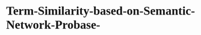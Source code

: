# Term-Similarity-based-on-Semantic-Network-Probase-
<!DOCTYPE HTML PUBLIC "-//W3C//DTD HTML 4.01//EN" "http://www.w3.org/TR/html4/strict.dtd">



<html>
  <!-- v:10.0.7.13 -->
	<head id="ctl00_ctl00_HeadTag"><meta http-equiv="X-UA-Compatible" content="IE=9" /><meta name="assetType" content="Web Page" /><title>
	Probase - Microsoft Research
				
</title><link rel="alternate" type="application/rss+xml" title="Microsoft Research - Downloads" href="http://research.microsoft.com/rss/downloads.xml" /><link rel="alternate" type="application/rss+xml" title="Microsoft Research - Kinect for Windows SDK" href="http://research.microsoft.com/en-us/um/redmond/projects/kinectsdk/kdkrss.xml" /><link rel="alternate" type="application/rss+xml" title="Microsoft Research - News" href="http://research.microsoft.com/rss/news.xml" /><link rel="alternate" type="application/rss+xml" title="Microsoft Research - Publications" href="http://research.microsoft.com/rss/publications.xml" /><link rel="alternate" type="application/rss+xml" title="Microsoft Research - Research Lectures" href="http://research.microsoft.com/rss/researchLectures.xml" /><link rel="alternate" type="application/rss+xml" title="Microsoft Research - Visiting Speaker Lectures" href="http://research.microsoft.com/rss/visitingSpeakers.xml" />
    <style type="text/css">
      

/* fonts and font formatting*/
.b, .people .GroupContact, .people .person .lastname, #contentArea #dedlM table.inner td.left, .pubD #contentArea td.heading {font-weight:bold;}
.n, #chTB #chTer .item, #contentArea font.ImageBlock, span.ImageBlock, .versal #zone1 div.infographic h5, #contentArea h1, #contentArea .H1, #contentArea h2, #contentArea .H2, #contentArea h3, #contentArea .H3, #contentArea h4, #contentArea .H4, #contentArea h5, #contentArea .H5, #contentArea h6, #contentArea .H6, #contentArea .title, #contentArea .dirTagLink, #contentArea .byLine, #contentArea .copyright, #contentArea .relatedLinksHead, #contentArea .smallText, #contentArea .largeText, #contentArea #dedlM table.inner td, #contentArea .rssM .date, .pubD #contentArea td {font-weight:normal;}


.f1, #contentArea h6, #contentArea .H6 {font-family:'Courier New';}
.f2, #contentArea h1, #contentArea .H1, #contentArea h2, #contentArea .H2, #contentArea h3, #contentArea .H3, #contentArea h4, #contentArea .H4, #contentArea .title {font-family:Georgia;}
.f3, body, #chTB #chSearch input[type="text"], #chTB #chSearch #cst, #chNav #chPM, #contentArea #dedlM button, #contentArea font.ImageBlock, span.ImageBlock, #contentArea h5, #contentArea .H5, .versal #zone1 div.infographic h5, #chTB #chSearch div, #contentArea .dirTagLink, #contentArea .byLine, #contentArea .copyright, #contentArea .relatedLinksHead, #contentArea .smallText, #contentArea .largeText, #contentArea #dedlM table.inner td, #contentArea .rssM .date, .lNavVertical ul, .lNavVerticalTabs ul, .pubD #contentArea td, .pubD #contentArea td.heading {font-family:Verdana;}
.fs1, #contentArea H1 .ImageBlock, #contentArea .H1 .ImageBlock {font-size:46%!important;}
.fs2, #contentArea H2 .ImageBlock, #contentArea .H2 .ImageBlock {font-size:53.333%!important;}
.fs3, #footer {font-size:60%;}
.fs4, #contentArea H3 .ImageBlock, #contentArea .H3 .ImageBlock {font-size:66%!important;}
.fs5, .versal .date, #crumbBar, .pop ul li {font-size:70%;}
.fs6, #contentArea H4 .ImageBlock, #contentArea .H4 .ImageBlock {font-size:73%!important;}
.fs7, #contentArea, .pop .h, #contentArea font.ImageBlock, span.ImageBlock {font-size:80%;}
.fs8 {font-size:24px;}
.fs9, .versal #zone1 div.infographic, #contentArea #dedlM table.outer td.right, #contentArea #dedlM table.inner td {font-size:85%;}
.fs10, #contentArea .dirTagLink, #contentArea .byLine, #contentArea .copyright, #contentArea .rssM .date {font-size:87%;}
.fs11, #contentArea .smallText {font-size:88%;}
.fs12, #contentArea .relatedLinksHead {font-size:95%;}
.fs13, body, .versal #zone1 div.infographicInner, #contentArea .conM ul ol, #contentArea .conM ul ul ul ul, #contentArea .conM ul ul, #contentArea .conM table, #contentArea .conM ol ol, #contentArea .conM ul ol, #contentArea .conM ol ol ol, #contentArea .conM ol ol ol ol, #contentArea .conM ul ul ul, #contentArea .conM ul ul ul ul, #contentArea .conM ul ul, #contentArea .conM li p, #contentArea .conM table, #contentArea .peM  .item, #contentArea .peMi .item, .pubD #contentArea td, .pubD #contentArea td.heading {font-size:100%;}
.fs14, #contentArea H6 .ImageBlock, #contentArea .H6 .ImageBlock {font-size:100%!important;}
.fs15, #contentArea h4, #contentArea .H4, #contentArea h6, #contentArea .H6 {font-size:109%;}
.fs16, .versal #zone1 div.infographic h5 {font-size:110%;}
.fs17 {font-size:120%;}
.fs18, #contentArea h3, #contentArea .H3 {font-size:121%;}
.fs19, #contentArea .largeText {font-size:125%;}
.fs20, #contentArea h2, #contentArea .H2 {font-size:150%;}
.fs21, #contentArea h1, #contentArea .H1 {font-size:175%;}
.fs22, #contentArea .title {font-size:225%;}
.fs23, #chTB #chTer .item {font-size:11px;}
.fs24, #chNav #chS li, #chNav #chPM {font-size:12px;}
.fs25, #chTB #chSearch input[type="text"], #chTB #chSearch #cst, #chTB #chSearch div {font-size:13px;}
.fs26, #chNav #chP td div {font-size:14px;}
.fs27, #chNav #chP td.sel a, #contentArea h5, #contentArea .H5  {font-size:15px;}
.fs28, #contentArea #dedlM button {font-size:16px;}
.fsi, #chTB #chSearch input[type="text"], #chTB #chSearch #cst, #contentArea h4, #contentArea .H4 {font-style:italic;}
.fsn, #chTB #chSearch #cst.sel, #contentArea font.ImageBlock, span.ImageBlock {font-style:normal;}

.tdn, .versal #versalBtm a:hover, #chTB a, #chNav #chP a, #chNav #chS a, #chNav #chPM a, #crumbBar a, #contentArea a, #footer a {text-decoration:none;}
.tdni, .lNavVertical a, .lNavHorizontal a,.lNavVertical a:hover, .lNavHorizontal a:hover,.lNavVertical a:visited, .lNavHorizontal a:visited, .lNavVerticalTabs a, .lNavHorizontalTabs a,.lNavVerticalTabs a:hover, .lNavHorizontalTabs a:hover,.lNavVerticalTabs a:visited, .lNavHorizontalTabs a:visited {text-decoration:none!important;}
.tdu, #chNav #chPM a:hover, #crumbBar a:hover, #contentArea a:hover {text-decoration:underline;}

.tt1, #contentArea .relatedLinksHead {text-transform:uppercase;}

.to1, #bcHolder {text-overflow:ellipsis;}

.crP, #chTB #chSearch #goButton, #crumbBar a, #chTB #chTer .item, #crumbBar #tools img, #contentArea #dedlM button {cursor:pointer;}

/*height and width */
.mh1, .compositeModule_2Zone > div.zone, .compositeModule_3Zone > div.zone, .compositeModule_4Zone > div.zone, .compositeModule_4Zone > div.zone, .compositeModule_1_2Zone > div.zone:first-child, .compositeModule_1_2Zone > div.zone + div.zone, .compositeModule_2_1Zone > div.zone:first-child, .compositeModule_2_1Zone > div.zone + div.zone, .compositeModule_1_3Zone > div.zone:first-child, .compositeModule_1_3Zone > div.zone + div.zone, .compositeModule_3_1Zone > div.zone:first-child, .compositeModule_3_1Zone > div.zone + div.zone, .compositeModule_1Zone > div.zone, .compositeModule_1_2_1Zone > div.zone:first-child, .compositeModule_1_2_1Zone > div.zone + div.zone + div.zone, .compositeModule_1_2_1Zone > div.zone + div.zone {min-height:10px;}

.ht1, .compositeModule_2Zone, .compositeModule_3Zone, .compositeModule_4Zone, .compositeModule_1_2Zone, .compositeModule_2_1Zone, .compositeModule_1_3Zone, .compositeModule_3_1Zone, .compositeModule_1Zone, .compositeModule_1_2_1Zone {height:100%;}
.ht0, .cl {height:0;}
.ht2, .cr, hr {height:1px;}
.ht3, #bGrad {height:10px;}
.ht4, #chTB #chSearch div, #chTB #chSearch input[type="text"], #chTB #chSearch #cst {height:18px;}
.ht5, #chNav #chS {height:24px;}
.ht6, #contentArea #dedlM div.btm, #footer {height:25px;}
.ht7, #shadow #top {height:26px;}
.ht8, #chNav #chP {height:30px;}
.ht9, #contentArea #dedlM button {height:37px;}
.ht10, #chTB #chLogo img {height:41px;}
.ht11, #chTB #chSearch {height:48px;}
.ht12, #chNav #chPM {height:53px;}
.ht13, #chTB {height:60px;}
.ht14, #chNav {height:61px;}
.ht15, #contentArea #dpeM img, #contentArea .peMi img, #contentArea .videoM .SmallImageBlock, #contentArea .videoM .SmallImageBlock img {height:72px;}
.ht16, .people .person .BlankPictureDiv {height:75px;}
.ht17, #contentArea .peMi .itemShort {height:110px;}
.ht18, #contentArea .peMi .item {height:134px;}
.ht19, #contentArea .videoM .tile, #contentArea .videoM .tileExtra, #contentArea .videoM .tile > img, #contentArea .videoM .tileExtra > img, #contentArea .videoM .ImageBlock, #contentArea .videoM .ImageBlock img {height:150px;}
.ht20, #contentArea .videoM .tileExtra {height:185px;}

.w1, .compositeModule_1_2_1Zone > div.zone:first-child, .compositeModule_1_2_1Zone > div.zone + div.zone + div.zone {width:16%;}
.w2, #chTB #chTer .item {width:20%;}
.w3, .compositeModule_4Zone > div.zone {width:24%;}
.w4, .compositeModule_1_3Zone > div.zone:first-child, .compositeModule_3_1Zone > div.zone + div.zone {width:25%;}
.w5, .compositeModule_3Zone > div.zone, .compositeModule_1_2Zone > div.zone:first-child {width:32%;}
.w6, .compositeModule_2_1Zone > div.zone + div.zone, .fw .compositeModule_3Zone > div.zone, .fw .compositeModule_3Zone > div.zone + div.zone + div.zone, .fw .compositeModule_1_2Zone > div.zone:first-child {width:33%;}
.w7, .fw .compositeModule_3Zone > div.zone + div.zone {width:34%;}
.w8, #contentArea #dedlM table.inner td.left {width:40%;}
.w9, .compositeModule_2Zone > div.zone {width:49%;}
.w10, #contentArea #dedlM table.inner td.right {width:60%;}
.w11, .compositeModule_1_2Zone > div.zone + div.zone, .compositeModule_2_1Zone > div.zone:first-child, .compositeModule_1_2_1Zone > div.zone + div.zone {width:66%;}
.w12, .fw .compositeModule_1_2Zone > div.zone + div.zone, .fw .compositeModule_2_1Zone > div.zone:first-child {width:67%;}
.w13, .compositeModule_1_3Zone > div.zone + div.zone, .compositeModule_3_1Zone > div.zone:first-child {width:70%;}
.w14, .fw .compositeModule_1_3Zone > div.zone + div.zone {width:74.9%;}
.w15, .compositeModule_1Zone > div.zone, #chNav #chP table, #contentArea #dedlM table, #contentArea #dedlM table.inner {width:100%;}
.w16, #contentArea #dpeM img, #contentArea .peMi img {width:72px;}
.w17, .people .person, .people .person .BlankPictureDiv {width:75px;}
.w18, #contentArea .videoM .SmallImageBlock, #contentArea .videoM .SmallImageBlock img {width:96px;}
.w19, #contentArea .peMi .item, #contentArea .peMi .itemShort {width:134px;}
.w20, #chTB #chLogo img {width:143px;}
.w21, #cShare {width:150px;}
.w22, #contentArea #dedlM button {width:163px;}
.w23, #contentArea #dedlM table.outer td.right {width:164px;}
.w24, #contentArea .videoM .tile, #contentArea .videoM .tileExtra, #contentArea .videoM .tile > img, #contentArea .videoM .tileExtra > img, #contentArea .videoM .ImageBlock, #contentArea .videoM .ImageBlock img {width:200px;}
.w25, .versal #zone1 div.infographic {width:220px;}
.w26, .versal #zone2.conM {width:250px;}
.w27, .project1 #zone1 {width:280px;}
.w28, #chTB #chSearch #cst {width:295px;}
.w29, #contentArea #dedlM table.outer td.left {width:297px;}
.w30, #chTB #chSearch {width:316px;}
.w31, #chTB #chSearch input[type="text"] {width:323px;}
.w32, #chNav #chPM {width:324px;}
.w33, #chTer {width:360px;}
.w34, .project1 #zone2, .project1 #zone3, .versal #zone1.conM {width:560px;}
.w35, #chNav #chS {width:648px;}
.w36, #chNav #chP {width:649px;}
.w37, #bcHolder {width:810px;}
.w38, #chNav {width:978px;}
.w {width:994px;}
.sw {width:1002px;}

/* alignments */
.tac, .JustifyCenter, .people .person, #chTB #chTer .item {text-align:center;}
.taj, .JustifyFull {text-align:justify;}
.tal, .JustifyLeft {text-align:left;}
.tar, .JustifyRight, #contentArea #dedlM table.inner td.right {text-align:right;}
.vam, .versal #versalBtm img, #crumbBar #tools img, #contentArea #dedlM button img {vertical-align:middle;}
.vat, #contentArea #dedlM table.outer td, #crumbBar>a>img[alt="Home"] {vertical-align:top;}



/* colors */
.c1, .versal #zone1 div.infographic h5, #contentArea h5, #contentArea .H5 {color:#018;}
.c3, #contentArea h1, #contentArea .H1, #contentArea h2, #contentArea .H2, #contentArea h3, #contentArea .H3, #contentArea h4, #contentArea .H4, #contentArea h6, #contentArea .H6 {color:#000;}
.c4, #contentArea .relatedLinksHead {color:#026;}
.c5, #chTB #chTer .item:hover, #chNav #chP a:hover, #chNav #chS a:hover, .pop a:hover {color:#0cc;}
.c6, #chNav #chPM a, #crumbBar a, #crumbBar a:hover, #contentArea a, #contentArea a:hover, #contentArea .dirTagLink, #contentArea #dedlM button {color:#16f;}
.c7, .lNavVertical a, .lNavHorizontal a,.lNavVertical a:hover, .lNavHorizontal a:hover,.lNavVertical a:visited, .lNavHorizontal a:visited, .lNavVerticalTabs a, .lNavHorizontalTabs a,.lNavVerticalTabs a:hover, .lNavHorizontalTabs a:hover,.lNavVerticalTabs a:visited, .lNavHorizontalTabs a:visited {color:#16f!important;}
.c9, .versal #versalBtm a, .versal #versalBtm a:hover, #chTB #chSearch #cst.sel, #chNav #chP td.sel a, #chNav #chS li a.sel, #chNav #chS li a.sel:hover, #chNav #chPM, #contentArea, #contentArea .smallText, #contentArea .largeText, .pubD #contentArea td, .pubD #contentArea td.heading, #footer a, .pop a {color:#222;}
.c11, #contentArea .title, .versal .date, #chNav #chP a, #chNav #chS a, #contentArea font.ImageBlock, span.ImageBlock, #contentArea .byLine, #contentArea .rssM .date {color:#666;}
.c2, #contentArea .rssM .publisher {color:#7a2;}
.c13, #contentArea a:visited {color:#808;}
.c17, #chTB #chTer .item, #crumbBar, #contentArea .subTitle, #contentArea .copyright {color:#999;}
.c18, #chTB #chSearch input[type="text"], #chTB #chSearch #cst {color:#bbb;}
.c19, #footer a:hover {color:#cff;}
.c20, .cr, .pop .h {color:#fff;}


/* backgrounds */

.bgc1, body {background-color: #acc;}
.bgc2, .pop .h {background-color:#999;}
.bgc3, .versal #zone1 div.infographic h5 {background-color:#dce6fa;}
.bgc4, .people .person .BlankPictureDiv {background-color:#eee;}
.bgc5, #shadow #top {background-color:#f3fafb;}
.bgc6, #border, .pop {background-color:#fff;}
.bgc7, hr {background-color:#ddd;}
.bgi1, body {background-image:url(/a/i/c/bg.gif);}
.bgi2, #chNav #chS, #chNav #chPM, #chNav #chP td.sel {background-image:url(/a/i/c/cover.png);}
.bgi3, #chNav {background-image:url(/a/i/c/grad.png);}
.bgi4, #bGrad {background-image:url(/a/i/c/grad3.gif);}
.bgi5, #crumbBar {background-image:url(/a/i/c/s_bc.png);}
.bgi6, #footer {background-image:url(/a/i/c/s_btm.png);}
.bgi7, #shadow {background-image:url(/a/i/c/s_mid.png);}
.bgi8, #chTB #chTer .item.t1:hover {background-image:url(/a/i/c/ter/h_downloads.gif);}
.bgi9, #chTB #chTer .item.t2:hover {background-image:url(/a/i/c/ter/h_papers.gif);}
.bgi10, #chTB #chTer .item.t3:hover {background-image:url(/a/i/c/ter/h_people.gif);}
.bgi11, #chTB #chTer .item.t4:hover {background-image:url(/a/i/c/ter/h_projects.gif);}
.bgi12, #chTB #chTer .item.t5:hover {background-image:url(/a/i/c/ter/h_video.gif);}
.bgi13, #chTB #chTer .item.t1 {background-image:url(/a/i/c/ter/n_downloads.gif);}
.bgi14, #chTB #chTer .item.t2 {background-image:url(/a/i/c/ter/n_papers.gif);}
.bgi15, #chTB #chTer .item.t3 {background-image:url(/a/i/c/ter/n_people.gif);}
.bgi16, #chTB #chTer .item.t4 {background-image:url(/a/i/c/ter/n_projects.gif);}
.bgi17, #chTB #chTer .item.t5 {background-image:url(/a/i/c/ter/n_video.gif);}
.bgi18, #contentArea #dedlM button:hover {background-image:url(/a/i/h_btn_dl.gif);}
.bgi19, #contentArea #dedlM button {background-image:url(/a/i/n_btn_dl.gif);}
.bgi20, .versal #zone2.conM, .gradTop, #contentArea #dedlM table.outer td.left, #contentArea #dedlM table.outer td.right, #contentArea #dedlM div.btm, .lNavVerticalTabs li, .lNavHorizontalTabs li {background-image:url(/apps/dp/i/shade_dn.png);}
.bgp1, #chTB #chTer .item.t1, #chTB #chTer .item.t1:hover, #chTB #chTer .item.t2, #chTB #chTer .item.t2:hover, #chTB #chTer .item.t3, #chTB #chTer .item.t3:hover, #chTB #chTer .item.t4, #chTB #chTer .item.t4:hover, #chTB #chTer .item.t5, #chTB #chTer .item.t5:hover {background-position:top center;}
.bgp2, .versal #zone2.conM {background-position:bottom;}
.bgr1, #footer, #contentArea .videoM .tile div:first-child, #contentArea .videoM .tileExtra div:first-child, #contentArea .videoM .ImageBlock, #contentArea .videoM .SmallImageBlock, #chTB #chTer .item.t1, #chTB #chTer .item.t1:hover, #contentArea #dedlM button, #contentArea #dedlM button:hover, #chTB #chTer .item.t2, #chTB #chTer .item.t2:hover, #chTB #chTer .item.t3, #chTB #chTer .item.t3:hover, #chTB #chTer .item.t4, #chTB #chTer .item.t4:hover, #chTB #chTer .item.t5, #chTB #chTer .item.t5:hover {background-repeat:no-repeat;}
.bgr2, body, .gradTop, .versal #zone2.conM, #crumbBar, #contentArea #dedlM table.outer td.left, #contentArea #dedlM table.outer td.right, #contentArea #dedlM div.btm, .lNavVerticalTabs li, .lNavHorizontalTabs li {background-repeat:repeat-x;}
.bg1, #contentArea #dedlM table.inner td.left, #contentArea #dedlM table.inner td.right, .lNavHorizontalTabs li.sel {background:none;}


/* borders */
.bc1, #contentArea .conM table {border-collapse:collapse;}
.bd2, .pop {border:1px solid #000;}
.bd3, .versal #zone1 div.infographic, .people .person img, #contentArea #dedlM table.outer {border:1px solid #999;}
.bd4, #contentArea .contentModule .BorderedImageWrapper, .conM .BorderedImageWrapper {border:1px solid #999 !important;}
.bd5, #border, #chTB #chSearch input[type="text"], #chTB #chSearch #cst, #chTB #chSearch #cst.sel {border:1px solid #cff;}
.bd6, #chNav #chP td.sel {border:1px solid #fff;}
.bdc1, .borderDarkColor {border-color:#999 !important;}
.bdc2, .borderLightColor {border-color:#ddd !important;}
.bdc2, table[borderColor="#ccccbb"] {border-color:#ccb !important;}
.bdc2, table[borderColor="#ddeeee"] {border-color:#dee !important;}
.bdt1, .borderTop {border-top: solid 1px;}
.bdt2, .gradTop {border-top:1px solid #999;}
.bdt3, #chTB #chSearch input[type="text"], #chTB #chSearch #cst {border-top:1px solid #b6b6af;}
.bdt4, #contentArea #dedlM table.inner td.left, #contentArea #dedlM table.inner td.right, .lNavVertical li:first-child, .lNavVerticalTabs li:first-child, .lNavHorizontalTabs li {border-top:1px solid #ccc;}
.bdt5, .bt, #crumbBar {border-top:1px solid #cff;}
.bdt6, #border, #chNav #chPM {border-top:1px solid #fff;}
.bdr1, .borderRight {border-right: solid 1px ;}
.bdr2, #footer li.last {border-right:0px transparent;}
.bdr3, #crumbBar #tools li.last {border-right:0px transparent;}
.bdr4, #crumbBar #tools li {border-right:1px solid #666;}
.bdr5, #footer li {border-right:1px solid #8e9b6b;}
.bdr6, ul.horiz li, #chNav #chP td.sel, #chNav #chS {border-right:1px solid #bbb;}
.bdr7, .lNavVerticalTabs li, .lNavHorizontalTabs li {border-right:1px solid #ccc;}
.bdr8 {border-right:none;}
.bdr9, ul.horiz li.last {border-right:transparent;}
.bdb1, .borderBottom {border-bottom: solid 1px;}
.bdb2, .pop .h {border-bottom:1px solid #000;}
.bdb3, #contentArea h1.rule, #contentArea .H1.rule, #contentArea h2.rule, #contentArea .H2.rule {border-bottom:1px solid #998;}
.bdb4, .versal #zone2 div {border-bottom:1px solid #999;}
.bdb5, .lNavVertical li, .lNavVerticalTabs li, .lNavHorizontalTabs li {border-bottom:1px solid #ccc;}
.bdb6, .bb {border-bottom:1px solid #cff;}
.bdb7, #chNav #chP td {border-bottom:1px solid #fff;}
.bdb8, #chNav #chP td.sel, .lNavHorizontalTabs li.sel {border-bottom:none;}
.bdl1, .borderLeft {border-left: solid 1px ;}
.bdl2, #footer li.first {border-left:0px transparent;}
.bdl3, .versal #zone2 div, #contentArea #dedlM table.outer > tbody > tr > td.right {border-left:1px solid #999;}
.bdl4, #chTB #chSearch input[type="text"], #chTB #chSearch #cst {border-left:1px solid #b6b6af;}
.bdl5, .lNavVerticalTabs li, .lNavHorizontal li, .lNavHorizontalTabs li:first-child {border-left:1px solid #ccc;}
.bdl6, ul.horiz li, #chNav #chPM, #footer li {border-left:1px solid #fff;}
.bdl7, #crumbBar #tools li {border-left:none;}
.bdl8, ul.horiz li.first, .lNavHorizontal li:first-child {border-left:transparent;}
.bd1, #chTB #chLogo img, #chNav #chPM img, #contentArea #dedlM button, #contentArea span.ImageBlock img, font.ImageBlock img, span.ImageBlock, font.ImageBlock, hr {border:none;}


/* line height, word wrap, and letter spacing */
.lh1, #contentArea .peMi .item a, #contentArea .peMi .item span, #contentArea .rssM td ul
.lh2,  #contentArea h5, #contentArea .H5, #contentArea .peMi .item .byLine {line-height:1.25;}
.lh3, #chNav #chPM, #contentArea .conM li, #contentArea p, #contentArea td, #contentArea .byLine, #contentArea .copyright, #contentArea .smallText, #contentArea .largeText {line-height:1.5;}
.lh4, #contentArea #dedlM table.outer td, #contentArea .rssM .date {line-height:normal;}
.ww1, #contentArea #dedM, #contentArea #dpeM, #contentArea font.ImageBlock, span.ImageBlock, #contentArea .conM {word-wrap:break-word;}
.lsp1, #contentArea .relatedLinksHead {letter-spacing:1px;}


/* margins paddings */
.mt2 {margin-top:-10px;}
.mt3, #contentArea .rssM p+.date {margin-top:-14px;}
.mt4, *, .fw #contentArea .conM ul ul ul, #contentArea .conM ul ol, #contentArea .conM ol ul, .center, ul.horiz, .versal #versalBtm, #border, #crumbBar #tools img, #contentArea .deM, #contentArea #dedlM table.inner form, #contentArea .peMi .item, contentArea .peMi .itemShort, #contentArea .rssM td img, #contentArea td p, #contentArea .videoM .tile, #contentArea .videoM .tileExtra, #contentArea .videoM .SmallImageBlock img, #contentArea .videoM p, .medMargin, .people .person, .pop .h, #contentArea .conM ul, #contentArea .conM ol, #contentArea .conM li, #contentArea p, .lNavHorizontal ul, .lNavHorizontalTabs ul, #contentArea .conM p+ol, #contentArea .conM p+ul {margin-top:0px;}
.mt5, #contentArea .videoM .ImageBlock img  {margin-top:0px !important;}
.mt6, .pop ul li {margin-top:3px;}
.mt7, #contentArea .pubsM > ul > li > .smallText, #contentArea #dedlM button, #contentArea .rssM .date, #footer ul {margin-top:4px;}
.mt8, #chNav #chS li {margin-top:5px;}
.mt9, .mSmallTop, #contentArea .conM ul ul, #contentArea .videoM .date+p, .versal .title, .pubD .title, .versal #zone1 div.embeddedVideo, .versal #zone1 div.imageFloatLeft, .versal #zone1 div.imageFloatRight, .fw #contentArea .deM, #contentArea #dedM img, #contentArea #dpeM, .versal #zone1 div.infographic, div.lNavHorizontal, div.lNavHorizontalTabs, .lNavVerticalTabs ul {margin-top:6px;}
.mt10, #contentArea .title {margin-top:6px !important;}
.mt17, hr {margin-top:7px;}
.mt11 {margin-top:8px;}
.mt12, .mMedTop {margin-top:12px;}
.mt13, body {margin-top:16px;}
.mt14, .mLargeTop, #contentArea #dedlM table.inner {margin-top:18px;}
.mt15, .mXlargeTop, #contentArea #dedlM table.outer td.right p {margin-top:21px;}
.mt16, .versal #zone1.conM, .versal #zone2.conM {margin-top:25px;}
.mr1, #contentArea #dedlM button {margin-right:-3px;}
.mr2, *, body, ul.horiz, .versal #versalBtm, #contentArea #dedlM table.inner form, #contentArea td p, #contentArea .videoM p, .pop .h, #contentArea .conM ul, #contentArea .conM ol, #contentArea .conM li, #contentArea p, .versal #zone1 div.imageFloatRight, .lNavHorizontal ul, .lNavHorizontalTabs ul {margin-right:0px;}
.mr3, #contentArea .videoM .ImageBlock img {margin-right:0px !important;}
.mr4, #crumbBar #tools img {margin-right:2px;}
.mr5, .pop ul li {margin-right:5px;}
.mr6, .mSmallRight, .versal #zone1 div.embeddedVideo, .fw #contentArea .deM, .versal #zone1 div.infographic {margin-right:6px;}
.mr7, .versal #zone1 img.inlineImageleft, #footer img, #contentArea .rssM td img {margin-right:10px;}
.mr8, #border {margin-right:11px;}
.mr9, .mMedRight, #contentArea #dpeM img, #contentArea .peMi .item, #contentArea .peMi .itemShort, .medMargin {margin-right:12px;}
.mr10, #contentArea .videoM .SmallImageBlock img, #contentArea #dedM img, #contentArea .videoM .ImageBlock {margin-right:15px;}
.mr11, .mLargeRight, #contentArea .deM, .versal #zone1 div.imageFloatLeft, #contentArea #dpeM {margin-right:18px;}
.mr12, .prjm img {margin-right:20px;}
.mr13, .mXlargeRight {margin-right:21px;}
.mr14, .people .person {margin-right:30px;}
.mr15, .versal #zone1.conM {margin-right:36px;}
.mr16, #contentArea .videoM .tile, #contentArea .videoM .tileExtra  {margin-right:42px;}
.mr17, #footer span {margin-right:68px;}
.mr18, .center {margin-right:auto;}
.mb1, *, body, .center, #contentArea .conM ol ol, #contentArea .conM ul ol, #contentArea #dedM img+p, ul.horiz, #border, #crumbBar #tools img, #contentArea .deM, #contentArea #dedlM table.inner form, #contentArea .rssM td img, #contentArea td p, .medMargin, .people .person, .pop .h, .versal #zone1.conM, .versal #zone1 div.embeddedVideo, .versal #zone1 div.infographic, #contentArea .videoM .SmallImageBlock, .lNavHorizontal ul, .lNavHorizontalTabs ul {margin-bottom:0px;}
.mb2, #contentArea .videoM .ImageBlock img {margin-bottom:0px !important;}
.mb3, #contentArea h1.rule, #contentArea .H1.rule, #contentArea h2.rule, #contentArea .H2.rule, .pop ul li {margin-bottom:3px;}
.mb4, .mSmallBottom, .versal #zone1 div.infographic h5, .fw #contentArea .conM ul ul, #contentArea .conM ul ul, #contentArea .conM ol ul, #contentArea .conM li {margin-bottom:6px;}
.mb13, hr {margin-bottom:7px;}
.mb5, .people .manager, .versal #zone1 div.imageFloatLeft, .versal #zone1 div.imageFloatRight {margin-bottom:10px;}
.mb6, .mMedBottom, #contentArea font.ImageBlock, #contentArea .peMi .item, #contentArea .peMi .itemShort, .fw #contentArea .deM, #contentArea #dpeM, span.ImageBlock {margin-bottom:12px;}
.mb7, .versal .title, .pubD .title {margin-bottom:14px !important;}
.mb8, #contentArea .videoM .SmallImageBlock img {margin-bottom:15px;}
.mb9, .mLargeBottom, #contentArea h6, #contentArea .H6, #contentArea .subTitle, #contentArea .videoM .tile, #contentArea .videoM .tileExtra, #contentArea .videoM p, #contentArea .conM ul, #contentArea .conM ol, #contentArea p, #contentArea #dedM, #contentArea #dedM img, #contentArea #dpeM img, .lNavVerticalTabs ul {margin-bottom:18px;}
.mb10, #contentArea .title {margin-bottom:18px !important;}
.mb11, .mXlargeBottom {margin-bottom:21px;}
.mb12, .versal #versalBtm, div.lNavHorizontal, div.lNavHorizontalTabs {margin-bottom:27px;}
.ml1, #contentArea #dedlM button {margin-left:-3px;}
.ml2, *, body, .versal #versalBtm img#iBtt, .versal #versalBtm td:first-child img, ul.horiz, .versal #versalBtm, #contentArea #dedlM table.inner form, #contentArea .peMi .item, #contentArea .peMi .itemShort, #contentArea .rssM td img, #contentArea td p, #contentArea .videoM .tile, #contentArea .videoM .tileExtra, #contentArea .videoM .SmallImageBlock img, #contentArea .videoM p, .people .person, .pop .h, #contentArea .conM ul, #contentArea .conM ol, #contentArea .conM li, #contentArea p, .versal #zone1.conM, .versal #zone1 div.embeddedVideo, .versal #zone1 div.imageFloatLeft, #contentArea #dedM img, .versal #zone1 div.infographic, .lNavHorizontal ul, .lNavHorizontalTabs ul {margin-left:0px;}
.ml3, #contentArea .videoM .ImageBlock img {margin-left:0px !important;}
.ml4, #crumbBar #tools img {margin-left:2px;}
.ml5, .pop ul li {margin-left:5px;}
.ml6, .mSmallLeft {margin-left:6px;}
.ml7, .versal #zone1 img.inlineImageright, .versal #zone1 div.imageFloatRight {margin-left:10px;}
.ml8, #border {margin-left:11px;}
.ml9, .mMedLeft, .fw #contentArea .deM, .fw div.lNavHorizontal, .fw div.lNavHorizontalTabs {margin-left:12px;}
.ml10, #contentArea .conM blockquote, #footer ul {margin-left:15px;}
.ml11, .mLargeLeft, #contentArea .deM, .medMargin, #contentArea #dpeM, div.lNavHorizontal, div.lNavHorizontalTabs {margin-left:18px;}
.ml12, .mXlargeLeft {margin-left:21px;}
.ml13, .versal #versalBtm img {margin-left:27px;}
.ml14, .center {margin-left:auto;}



.pt1, .versal #zone2 div:first-child, #footer li, .w, .project1 #zone3, .versal #zone1 div.infographicInner, .versal #zone2.conM, .people, #chNav #chS li, #crumbBar #tools li, #crumbBar #tools li.last, .fw #contentArea .conM ul ul ul, #contentArea .conM, #contentArea .conM ul ul, #contentArea .conM ol ul, #contentArea h2, #contentArea .H2, #contentArea h3, #contentArea .H3, #contentArea h4, #contentArea .H4, #contentArea h5, #contentArea .H5, #contentArea .videoM .SmallImageBlock, .versal #zone1.conM, .versal #zone1 div.infographic, .people .person, #contentArea .conM ul, #contentArea .conM ol, #contentArea .conM li, #contentArea p, .lNavHorizontal ul, .lNavHorizontalTabs ul {padding-top:0;}
.pt2, .fw #contentArea .title+.compositeModule_2_1Zone  > .zone > .conM:first-child {padding-top:0 !important;}
.pt3, #chSearch input[type="text"], #chSearch #cst {padding-top:1px;}
.pt4, .lNavHorizontal li {padding-top:2px;}
.pt5, .versal #zone1 div.infographic h5, .pop .h {padding-top:3px;}
.pt6, #footer {padding-top:5px;}
.pt7, #chNav #chP td.sel div, .versal #zone2 div, #crumbBar, .lNavVertical li, .lNavVerticalTabs li, .lNavHorizontalTabs li, div.lNavHorizontal, div.lNavHorizontalTabs {padding-top:6px;}
.pt8, #chNav #chP td div, #contentArea #dedlM table.inner td {padding-top:9px;}
.pt9, #contentArea {padding-top:10px;}
.pt10, .fw #contentArea .conM {padding-top:12px;}
.pt11, #contentArea #dedlM table.outer > td {padding-top:24px;}
.pt12, #chTer .item {padding-top:36px;}
.pt13, .medMargin, .project1 #zone1, .project1 #zone2 {padding-top:50px;}
.pr1, .versal #zone1 div.infographic h5, .versal #zone2.conM, .versal #zone2 div, .people, .fw #contentArea .conM ul ul ul, #contentArea h2, #contentArea .H2, #contentArea h3, #contentArea .H3, #contentArea h4, #contentArea .H4, #contentArea h5, #contentArea .H5, #contentArea #dedlM table.inner td, .lNavVertical li, .lNavVerticalTabs li, #contentArea .videoM .SmallImageBlock, .versal #zone1.conM, .versal #zone1 div.infographic, .people .person, #contentArea .conM ul, #contentArea .conM ol, #contentArea .conM li, #contentArea p, .lNavHorizontal ul, .lNavHorizontalTabs ul {padding-right:0;}
.pr2, #footer li {padding-right:1em;}
.pr3, #crumbBar #tools li.last, .pop .h {padding-right:3px;}
.pr4, .versal #zone1 div.infographicInner, #crumbBar, .fw #contentArea {padding-right:6px;}
.pr5, #crumbBar #tools li {padding-right:9px;}
.pr6, .fw #contentArea .conM, .w, .lNavHorizontal li, .lNavHorizontalTabs li {padding-right:12px;}
.pr7, #chNav #chS li {padding-right:15px;}
.pr8, #chNav #chP td div, #contentArea .conM, #contentArea .conM ul ul, #contentArea .conM ol ul {padding-right:18px;}
.pr9, #contentArea {padding-right:19px;}
.pr10, #contentArea #dedlM table.outer > td {padding-right:24px;}
.pr11, .project1 #zone1, .project1 #zone2, .project1 #zone3 {padding-right:50px;}
.pb1, #contentArea .videoM td, #footer li, .w, .project1 #zone1, .project1 #zone2, .versal #zone1 div.infographicInner, .versal #zone2 div, .people, #chNav #chS li, #crumbBar, #crumbBar #tools li, #crumbBar #tools li.last, #contentArea, #contentArea .conM, #contentArea .conM ul ul, #contentArea .conM ol ul, #contentArea .videoM .SmallImageBlock, .versal #zone1.conM, .versal #zone1 div.infographic, #contentArea .conM ul, #contentArea .conM ol, #contentArea .conM li, #contentArea p, .lNavHorizontal ul, .lNavHorizontalTabs ul {padding-bottom:0;}
.pb2, #chNav #chP td.sel div, .versal #zone1 div.infographic h5, #chNav #chP td div, .lNavHorizontal li, .pop .h {padding-bottom:3px;}
.pb3, #contentArea h1.rule, #contentArea .H1.rule, #contentArea h2.rule, #contentArea .H2.rule {padding-bottom:4px;}
.pb4, .prjm .title {padding-bottom:5px;}
.pb5, .fw #contentArea, .fw #contentArea .conM ul ul ul, #contentArea h3, #contentArea .H3, #contentArea h4, #contentArea .H4, .lNavHorizontalTabs li {padding-bottom:6px;}
.pb6, .lNavVertical li, .lNavVerticalTabs li {padding-bottom:7px;}
.pb7, #contentArea #dedlM table.inner td {padding-bottom:9px;}
.pb8, .project1 #zone3, #contentArea h5, #contentArea .H5 {padding-bottom:10px;}
.pb9, #contentArea h2, #contentArea .H2 {padding-bottom:12px;}
.pb10, #contentArea h1, #contentArea .H1 {padding-bottom:15px;}
.pb11, #contentArea .rssM td, .lNavVertical ul {padding-bottom:18px;}
.pb12, .people .person {padding-bottom:20px;}
.pb13, #contentArea #dedlM table.outer > td {padding-bottom:24px;}
.pb14, .prjm, .versal #zone2.conM {padding-bottom:25px;}
.pb15 {padding-bottom:11px;}
.pl1, ul.horiz, .lNavHorizontal li:first-child, #footer .first, .project1 #zone1, .versal #zone2.conM, .fw #contentArea .conM ul ul ul, #contentArea h2, #contentArea .H2, #contentArea h3, #contentArea .H3, #contentArea h4, #contentArea .H4, #contentArea h5, #contentArea .H5, #contentArea #dedlM table.inner td, .lNavVertical li, #contentArea .videoM .SmallImageBlock, .versal #zone1.conM, .versal #zone1 div.infographic, .people .person, #contentArea .conM li, #contentArea p, .lNavHorizontal ul, .lNavHorizontalTabs ul {padding-left:0;}
.pl2, #footer li {padding-left:1em;}
.pl3, .versal #zone1 div.infographic h5, .pop .h {padding-left:3px;}
.pl4, #crumbBar #tools li.last {padding-left:5px;}
.pl5, #chSearch input[type="text"], #chSearch #cst, .versal #zone1 div.infographicInner, #crumbBar, .fw #contentArea {padding-left:6px;}
.pl6, #crumbBar #tools li {padding-left:8px;}
.pl7, .versal #zone2 div {padding-left:10px;}
.pl8, .fw #contentArea .conM, .w, .lNavVerticalTabs li, .lNavHorizontal li, .lNavHorizontalTabs li {padding-left:12px;}
.pl9, .people {padding-left:14px;}
.pl10, #chNav #chS li {padding-left:15px;}
.pl11, #chNav #chP td div, #contentArea .conM, #contentArea .conM ul ul, #contentArea .conM ol ul, #contentArea .conM ul, .lNavVertical ul, .lNavVerticalTabs ul {padding-left:18px;}
.pl12, #contentArea #dedlM table.outer > td {padding-left:24px;}
.pl13, #contentArea .conM ol {padding-left:28px;}
.pl14, .project1 #zone2, .project1 #zone3 {padding-left:50px;}
.pl15, #contentArea {padding-left:56px;}


/* lists */
.lst1, .pop ul li {list-style-type:circle;}
.lst2, #contentArea .conM ol ol ol ol {list-style-type:lower-alpha;}
.lst3, #contentArea .conM ol ol ol {list-style-type:lower-roman;}
.lst4, ul.horiz li, .lNavVertical ul, .lNavVerticalTabs ul, .lNavHorizontal ul, .lNavHorizontalTabs ul {list-style-type:none;}
.lst5, #contentArea .conM ul {list-style-type:disc;}
.lst6, #contentArea .conM ol ol, #contentArea .conM ul ol {list-style-type:upper-alpha;}

/* floats and positioning */

.cb, .people .b {clear:both;}
.cl {clear:left;}
.cr {clear:right;}
/* .FR .FL .FN  being kept for legacy purposes of existing pages already using this class */
.fl, .FL, .prjm img, ul.horiz li, .project1 #zone3, .versal #zone1.conM, .versal #zone1 div.embeddedVideo, .versal #zone1 div.imageFloatLeft, .versal #zone1 div.infographic, .versal #zone2.conM, .people .person, .compositeModule_2Zone > div.zone, .compositeModule_3Zone > div.zone, .compositeModule_4Zone > div.zone, .compositeModule_1_2Zone > div.zone:first-child, .compositeModule_1_2Zone > div.zone + div.zone, .compositeModule_2_1Zone > div.zone:first-child, .compositeModule_2_1Zone > div.zone + div.zone, .compositeModule_1_3Zone > div.zone:first-child, .compositeModule_1_3Zone > div.zone + div.zone, .compositeModule_3_1Zone > div.zone:first-child, .compositeModule_3_1Zone > div.zone + div.zone, .compositeModule_1_2_1Zone > div.zone:first-child, .compositeModule_1_2_1Zone > div.zone + div.zone + div.zone, .compositeModule_1_2_1Zone > div.zone + div.zone, .fw .compositeModule_3Zone > div.zone + div.zone, .fw .compositeModule_3Zone > div.zone + div.zone + div.zone, #contentArea .peMi .item, #contentArea .peMi .itemShort, #contentArea .videoM .tile, #contentArea .videoM .tileExtra {float:left;}
.fr, .FR, .project1 #zone1, .versal #zone1 div.imageFloatRight {float:right;}

.pa, #shadow #top, #chTB #chLogo, #chTB #chSearch, #chTB #chSearch div, #chTB #chSearch input[type="text"], #chTB #chSearch #cst, #chTB #chTer, #chNav #chP, #chNav #chS, #chNav #chPM, #crumbBar #tools, .pop {position:absolute;}
.pr, .versal #versalBtm, #shadow, #border, #chNav, #crumbBar {position:relative;}

.r1, #crumbBar #tools {right:0px;}
.t1, #chTB #chLogo, #chTB #chSearch input[type="text"], #chTB #chSearch #cst, #chNav {top:0px;}
.t2, #chTB #chTer {top:3px;}
.t3, #chNav #chP, #chNav #chPM {top:7px;}
.t4, #chTB #chSearch {top:18px;}
.t5, #chTB #chSearch div {top:24px;}
.t6, #chNav #chS {top:37px;}
.t7, #cShare {top:170px;}
.l1, #chNav, #chNav #chP, #chTB #chSearch div, #chTB #chSearch input[type="text"], #chTB #chSearch #cst, #chNav #chS, #shadow #top {left:0px;}
.l2, #chTB #chLogo {left:12px;}
.l3, #chTB #chSearch {left:258px;}
.l4, #chTB #chSearch #goButton {left:302px;}
.l5, #chTB #chTer {left:627px;}
.l6, #chNav #chPM {left:653px;}
.l7, #cShare {left:850px;}

.zi1, #chNav #chS {z-index:1;}
.zi2, #chNav #chP {z-index:2;}
.zi3, #shadow {z-index:5;}
.zi4, #shadow #top {z-index:6;}
.zi5, .pop, #border {z-index:10;}


/* display */
.dib, #bcHolder, .fn, .FN {display:inline-block;}
.dn {display:none;}
.db, .cl {display:block;}
.din, .lNavHorizontal li, .lNavHorizontalTabs li {display:inline;}
.oh, .zone, .project1 .zone, #chTer, #chNav #chS, #bcHolder, #contentArea .videoM .tile, #contentArea .videoM .tileExtra {overflow:hidden;}
.vh, .cl {visibility:hidden;}
.ws2, .versal #versalBtm td p, #bcHolder, #chNav #chP td div {white-space:nowrap;}

.z1, #contentArea font.ImageBlock, span.ImageBlock {zoom:1;}
.wdsp1, #contentArea h5, #contentArea .H5 {word-spacing: -0.05em;}
.wdsp2, .lNavHorizontal ul, .lNavHorizontalTabs ul {word-spacing:-5px;}
.wdsp3, .lNavHorizontal li, .lNavHorizontalTabs li {word-spacing:normal;}

 .content, .cl {content:".";}
.black-and-white {}
.gray-stripe {border-color: #666 !important;}
.teal-stripe {border-color: #4D8C8C !important;}
.blue-stripe {border-color: #369 !important;}
.blue {border-color: #FFF !important;}
 
/* Classic Black and White */
.black-and-white tr.black-and-whiteTableHeaderRow {background-color: Black; color: #FFF; } 
.black-and-white tr.black-and-whiteTableHeaderRow th {font-weight: bold; } 
.black-and-white tr.black-and-whiteTableHeaderRow td {font-weight: bold; } 
.black-and-white td.black-and-whiteTableHeaderFirstCol {border-left: solid 1px black; border-right: solid 2px black !important; font-weight: bold;} 
.black-and-white td.black-and-whiteTableHeaderLastCol {font-weight: bold; border-right: 1px solid black;} 
.black-and-white td.black-and-whiteTableHeaderOddCol {} 
.black-and-white td.black-and-whiteTableHeaderEvenCol {} 

.black-and-white tr.black-and-whiteTableOddRow {} 
.black-and-white tr.black-and-whiteTableEvenRow {} 
.black-and-white td.black-and-whiteTableFirstCol {border-left: solid 1px black; border-right: solid 2px black !important; font-weight: bold;} 
.black-and-white th.black-and-whiteTableFirstCol {border-left: solid 1px black; border-right: solid 2px black !important; font-weight: bold;} 
.black-and-white td.black-and-whiteTableLastCol {border-left: 1px solid black; border-right: solid 1px black; font-weight: bold;} 
.black-and-white th.black-and-whiteTableLastCol {border-left: 1px solid black; border-right: solid 1px black; font-weight: bold;} 
.black-and-white td.black-and-whiteTableOddCol {} 
.black-and-white td.black-and-whiteTableEvenCol {} 

.black-and-white tr.black-and-whiteTableFooterRow {font-weight: bold;} 
.black-and-white tr.black-and-whiteTableFooterRow td {border-bottom: solid 1px black; border-top: 1px solid black;} 
.black-and-white td.black-and-whiteTableFooterFirstCol {border-left: 1px solid black; border-right: solid 2px black !important; font-weight: bold;} 
.black-and-white td.black-and-whiteTableFooterLastCol {font-weight: bold; border-right: solid 1px black; border-left: 1px solid black;} 
.black-and-white td.black-and-whiteTableFooterOddCol {} 
.black-and-white td.black-and-whiteTableFooterEvenCol {} 

.black-and-white th {font-weight: normal;}


/* Classic Grayscale Zebra */
.gray-stripe tr.gray-stripeTableHeaderRow {background-color: #666; color: #FFF; } 
.gray-stripe tr.gray-stripeTableHeaderRow th {font-weight: bold; } 
.gray-stripe tr.gray-stripeTableHeaderRow td {font-weight: bold; } 
.gray-stripe td.gray-stripeTableHeaderFirstCol {border-left: solid 1px #666 !important; border-right: solid 2px #666 !important; font-weight: bold;} 
.gray-stripe td.gray-stripeTableHeaderLastCol {font-weight: bold; border-right: 1px solid #666 !important;} 
.gray-stripe td.gray-stripeTableHeaderOddCol {} 
.gray-stripe td.gray-stripeTableHeaderEvenCol {} 

.gray-stripe tr.gray-stripeTableOddRow {} 
.gray-stripe tr.gray-stripeTableEvenRow {background-color: #eee;} 
.gray-stripe td.gray-stripeTableFirstCol {border-left: solid 1px #666 !important; border-right: solid 2px #666 !important; font-weight: bold;} 
.gray-stripe th.gray-stripeTableFirstCol {border-left: solid 1px #666 !important; border-right: solid 2px #666 !important; font-weight: bold;} 
.gray-stripe td.gray-stripeTableLastCol {border-left: 1px solid #666 !important; border-right: solid 1px #666 !important; font-weight: bold;} 
.gray-stripe th.gray-stripeTableLastCol {border-left: 1px solid #666 !important; border-right: solid 1px #666 !important; font-weight: bold;} 
.gray-stripe td.gray-stripeTableOddCol {} 
.gray-stripe td.gray-stripeTableEvenCol {} 

.gray-stripe tr.gray-stripeTableFooterRow {font-weight: bold;}
.gray-stripe tr.gray-stripeTableFooterRow td {border-top: 3px solid #666 !important; border-bottom: 2px solid #666 !important;} 
.gray-stripe td.gray-stripeTableFooterFirstCol {border-left: 1px solid #666 !important; border-right: solid 2px #666 !important; font-weight: bold;} 
.gray-stripe td.gray-stripeTableFooterLastCol {border-left: 1px solid #666 !important; border-right: solid 1px #666 !important; font-weight: bold;} 
.gray-stripe td.gray-stripeTableFooterOddCol {} 
.gray-stripe td.gray-stripeTableFooterEvenCol {} 

.gray-stripe th {font-weight: normal;}
.gray-stripe td {border-color: #666 !important; }
.gray-stripe th {border-color: #666 !important; }

/* Simple Teal Zebra */
.teal-stripe tr.teal-stripeTableHeaderRow {background-color: #4D8C8C; color: #FFF;} 
.teal-stripe tr.teal-stripeTableHeaderRow th {font-weight: bold; border-top: 1px solid #4D8C8C !important; border-bottom: 1px solid #4D8C8C !important; } 
.teal-stripe tr.teal-stripeTableHeaderRow td {font-weight: bold; border-top: 1px solid #4D8C8C !important; border-bottom: 1px solid #4D8C8C !important;} 
.teal-stripe td.teal-stripeTableHeaderFirstCol {border-left: solid 1px #4D8C8C !important; border-right: solid 2px #4D8C8C !important; font-weight: bold;} 
.teal-stripe td.teal-stripeTableHeaderLastCol {font-weight: bold; border-left: 1px solid #4D8C8C !important; border-right: 1px solid #4D8C8C !important;} 
.teal-stripe td.teal-stripeTableHeaderOddCol {} 
.teal-stripe td.teal-stripeTableHeaderEvenCol {} 

.teal-stripe tr.teal-stripeTableOddRow {} 
.teal-stripe tr.teal-stripeTableEvenRow {background-color: #E8F0F0;} 
.teal-stripe td.teal-stripeTableFirstCol {border-left: solid 1px #4D8C8C !important; border-right: solid 2px #4D8C8C !important; font-weight: bold;} 
.teal-stripe th.teal-stripeTableFirstCol {border-left: solid 1px #4D8C8C !important; border-right: solid 2px #4D8C8C !important; font-weight: bold;} 
.teal-stripe td.teal-stripeTableLastCol {border-left: 1px solid #4D8C8C !important; border-right: solid 1px #4D8C8C !important; font-weight: bold;} 
.teal-stripe th.teal-stripeTableLastCol {border-left: 1px solid #4D8C8C !important; border-right: solid 1px #4D8C8C !important; font-weight: bold;} 
.teal-stripe td.teal-stripeTableOddCol {} 
.teal-stripe td.teal-stripeTableEvenCol {} 

.teal-stripe tr.teal-stripeTableFooterRow {font-weight: bold;} 
.teal-stripe tr.teal-stripeTableFooterRow td {border-top: 3px solid #4D8C8C !important; border-bottom: 2px solid #4D8C8C !important;} 
.teal-stripe td.teal-stripeTableFooterFirstCol {border-left: 1px solid #4D8C8C !important; border-right: solid 2px #4D8C8C !important; font-weight: bold;} 
.teal-stripe td.teal-stripeTableFooterLastCol {border-left: 1px solid #4D8C8C !important; border-right: solid 1px #4D8C8C !important;} 
.teal-stripe td.teal-stripeTableFooterOddCol {} 
.teal-stripe td.teal-stripeTableFooterEvenCol {} 

.teal-stripe th {font-weight: normal;}
.teal-stripe td {border-color: #4D8C8C !important; }
.teal-stripe th {border-color: #4D8C8C !important; }

/* Simple Blue Horizontal Zebra */
.blue-stripe tr.blue-stripeTableHeaderRow {background-color: #369; color: #FFF; } 
.blue-stripe tr.blue-stripeTableHeaderRow th {font-weight: bold; } 
.blue-stripe tr.blue-stripeTableHeaderRow td {font-weight: bold; } 
.blue-stripe td.blue-stripeTableHeaderFirstCol {border-left: solid 1px #369 !important; border-right: solid 2px #369 !important; font-weight: bold;} 
.blue-stripe td.blue-stripeTableHeaderLastCol {border-left: 1px solid #369 !important; border-right: 1px solid #369 !important; font-weight: bold; } 
.blue-stripe td.blue-stripeTableHeaderOddCol {} 
.blue-stripe td.blue-stripeTableHeaderEvenCol {} 

.blue-stripe tr.blue-stripeTableOddRow {} 
.blue-stripe tr.blue-stripeTableEvenRow {background-color: #E5EBF2;} 
.blue-stripe td.blue-stripeTableFirstCol {border-left: 1px solid #369 !important; border-right: solid 2px #369 !important; font-weight: bold;} 
.blue-stripe th.blue-stripeTableFirstCol {border-left: 1px solid #369 !important; border-right: solid 2px #369 !important; font-weight: bold;}
.blue-stripe td.blue-stripeTableLastCol {border-left: 1px solid #369 !important; border-right: solid 1px #369 !important; font-weight: bold;} 
.blue-stripe th.blue-stripeTableLastCol {border-left: 1px solid #369 !important; border-right: solid 1px #369 !important; font-weight: bold;}
.blue-stripe td.blue-stripeTableOddCol {} 
.blue-stripe td.blue-stripeTableEvenCol {} 

.blue-stripe tr.blue-stripeTableFooterRow {font-weight: bold;}
.blue-stripe tr.blue-stripeTableFooterRow td {border-top: 3px solid #369 !important; border-bottom: 2px solid #369 !important;} 
.blue-stripe td.blue-stripeTableFooterFirstCol {border-left: 1px solid #369 !important; border-right: solid 2px #369 !important; font-weight: bold;} 
.blue-stripe td.blue-stripeTableFooterLastCol {border-left: 1px solid #369 !important; border-right: solid 1px #369 !important; font-weight: bold;} 
.blue-stripe td.blue-stripeTableFooterOddCol {} 
.blue-stripe td.blue-stripeTableFooterEvenCol {} 

.blue-stripe th {font-weight: normal;}
.blue-stripe td {border-color: #369 !important; }
.blue-stripe th {border-color: #369 !important; }

/* Simple Blue */
.blue tr.blueTableHeaderRow {background-color: #C1D1E0;} 
.blue tr.blueTableHeaderRow th {font-weight: bold; } 
.blue tr.blueTableHeaderRow td {font-weight: bold; } 
.blue td.blueTableHeaderFirstCol {border-left: solid 1px #FFF !important; border-right: solid 2px #FFF !important; font-weight: bold;} 
.blue td.blueTableHeaderLastCol {border-left: 1px solid #FFF !important; border-right: 1px solid #FFF !important; font-weight: bold;} 
.blue td.blueTableHeaderOddCol {} 
.blue td.blueTableHeaderEvenCol {} 

.blue tr.blueTableOddRow {} 
.blue tr.blueTableEvenRow {} 
.blue td.blueTableFirstCol {border-left: 1px solid #FFF !important; border-right: solid 2px #FFF !important; font-weight: bold;} 
.blue th.blueTableFirstCol {border-left: 1px solid #FFF !important; border-right: solid 2px #FFF !important; font-weight: bold;} 
.blue td.blueTableLastCol {border-left: 1px solid #FFF !important; border-right: solid 1px #FFF !important; font-weight: bold;} 
.blue th.blueTableLastCol {border-left: 1px solid #FFF !important; border-right: solid 1px #FFF !important; font-weight: bold;} 
.blue td.blueTableOddCol {} 
.blue td.blueTableEvenCol {} 

.blue tr.blueTableFooterRow {font-weight: bold;}
.blue tr.blueTableFooterRow td {border-top: 3px solid #FFF !important; border-bottom: 2px solid #FFF !important;} 
.blue td.blueTableFooterFirstCol {border-left: 1px solid #FFF !important; border-right: solid 2px #FFF !important; font-weight: bold;} 
.blue td.blueTableFooterLastCol {border-left: 1px solid #FFF !important; border-right: solid 1px #FFF !important; font-weight: bold;} 
.blue td.blueTableFooterOddCol {} 
.blue td.blueTableFooterEvenCol {} 

.blue th {font-weight: normal;}
.blue tr {background-color: #E5EBF2;}
.blue td {border-bottom-color: #FFF !important; border-bottom-style: solid; border-bottom-width: 1px!important;}
.blue td {border-color: #FFF !important; }
.blue th {border-color: #FFF !important; }
#contentArea .conM table.tWiz { }
#contentArea .conM table.tWiz, #contentArea .conM table.tWiz td, #contentArea .conM table.tWiz th { border-color: #323223 }
#contentArea .conM table.tableBorder { border: solid 1px }
#contentArea .conM table.tableBorderTop    { border-top: solid 1px }
#contentArea .conM table.tableBorderBottom { border-bottom: solid 1px }
#contentArea .conM table.borderRows td, table.borderRows th { border-top: solid 1px; border-bottom: solid 1px;}
#contentArea .conM table.borderColumns td, table.borderColumns th { border-left: solid 1px; border-right: solid 1px;}
    
    </style>
    <script type="text/javascript">
      var rmc = {
  b: {
    IE: (navigator.appName.toLowerCase() == "microsoft internet explorer"),
	V9:(navigator.appVersion.indexOf("MSIE 9") > -1),
    O: (typeof (window.opera) != "undefined")
  },
  Hovers: [],
  Fades: [],
  Xml: [],
  Xsl: [],
  MaxS: 0,
  GE: function(s) { return document.getElementById(s); },
  AE: function(o, e, r) {
    if (o == null) { return; }
    (this.b.IE) ? o.attachEvent("on" + e, r) : o.addEventListener(e, r, false);
  },
  RE: function(o, e, r) {
    if (o == null) { return; }
    (this.b.IE) ? o.detachEvent("on" + e, r) : o.removeEventListener(e, r, false);
  },
  Print: function() { window.print(); },
  Email: function(u) {
    if (!u) { u = location.href; }
    location.href = "mailto:?subject=" + ((document.title != '') ? document.title : 'Microsoft Research') + "&body=" + escape(u);
  },
  Share: function(s, u) {
    if (!u) { u = location.href; }
    u = escape(u);
    var n = "rmcshare";
    switch (s) {
      case "L":
        this.Open("/apps/c/1051.aspx?url=" + u + "&title=" + document.title, n, "");
        break;
      case "D":
        this.Open("/apps/c/1052.aspx?url=" + u + "&title=" + document.title, n, "");
        break;
      case "d":
        this.Open("/apps/c/1053.aspx?url=" + u + "&title=" + document.title, n, "");
        break;
//      case "m":
//        this.Open("http://ma.gnolia.com/bookmarklet/add?url=" + location.href + "&title=" + document.title, n, "");
//        break;
      case "T":
        this.Open("/apps/c/1054.aspx?url=" + u + "&title=" + document.title, n, "");
        break;
      case "N":
        this.Open("/apps/c/1055.aspx?url=" + u + "&title=" + document.title, n, "");
        break;
      case "F":
        this.Open("/apps/c/1056.aspx?url=" + u + "&title=" + document.title, n, "");
        break;
    }
  },
  Open: function(u, n, f) { return window.open(u, n, f); },
  NewHover: function(o, c, dx, dy, b) { this.Hovers[o] = new this.Hover(o, c, this, dx, dy, b); },
  Hover: function(o, c, r, dx, dy, b) {
    this.Clear = function() {
      clearTimeout(t);
    }
    this.Show = function(evt) {
      z.Clear();
      if (b) {
        var e = evt.target || evt.srcElement;
        var rx = evt.layerX || evt.offsetX;
        var ry = evt.layerY || evt.offsetY;
        var px = evt.pageX || (evt.clientX + document.body.scrollLeft);
        var py = evt.pageY || (evt.clientY + document.documentElement.scrollTop);
        var ow = e.clientWidth;
        var oh = e.clientHeight;
        var x = px - rx;
        var y = py + (oh - ry);
        c.style.left = x + dx + "px";
        c.style.top = y + dy + "px";
      }
      c.style.display = "block";
    }
    this.Hide = function() {
      c.style.display = "none";
    }
    this.Out = function() {
      z.Clear();
      t = setTimeout("rmc.Hovers['" + n + "'].Hide();", z.Time);
    }
    var z = this, n = o, t = null;
		this.Time = 1000;
    o = r.GE(o);
    c = r.GE(c);
    r.AE(o, "mouseover", z.Show);
    r.AE(o, "mouseout", z.Out);
    r.AE(c, "mouseover", z.Clear);
    r.AE(c, "mouseout", z.Out);
  },
  GetXml: function(p, b, cb) {
    var x;
    try {
      x = new XMLHttpRequest();
      if (b) { x.onreadystatechange = cb; }
      x.open("GET", p, b);
    }
    catch (e) {
      x = new ActiveXObject("MSXML2.DOMDocument");
      x.async = false;
    }
    return x;
  },
  AddXml: function(n, p, cb, b) {
    this.Xml[n] = this.GetXml(p, b, cb);
    try {
      this.Xml[n].send(null);
      if (!b && cb != null) { cb(); }
    }
    catch (e) {
      this.Xml[n].load(p);
      cb();
    }
  },
  AddXsl: function(n, p) {
    if (this.b.IE) {
      var x = this.GetXml(p, false);
      try {
        x.send(null);
        this.Xsl[n] = x.responseXML;
      }
      catch (e) {
        x.load(p);
        this.Xsl[n] = x;
      }
    }
    else {
      this.Xsl[n] = new XSLTProcessor();
      try {
        var w = this.GetXml(p);
        w.send(null);
        this.Xsl[n].importStylesheet(w.responseXML);
      }
      catch (e) {
        // xsl error
      }
    }
  },
  Transform: function(x, s) {
    if (this.b.IE) {
      return x.transformNode(s);
    }
    else {
      var xs = new XMLSerializer();
      return xs.serializeToString(s.transformToFragment(x, document));
    }
  },
  Calendar: function(holderId, name, cb) {
    var holder = document.getElementById(holderId);
    var month, year;
    var monthName = ["January", "February", "March", "April", "May", "June", "July", "August", "September", "October", "November", "December"];
    var monthLength = [31, 28, 31, 30, 31, 30, 31, 31, 30, 31, 30, 31];

    this.Show = function(selDate) {
      if (holder == null) { return; }

      var cDate = (selDate != null) ? new Date(selDate) : new Date();
      month = cDate.getMonth() + 1;
      year = cDate.getFullYear();

      var sDate = new Date(formatDate(month, 1, year));

      var mLength = monthLength[sDate.getMonth()];
      if (month == 2) { mLength = (((year % 4 == 0) && (year % 100 != 0)) || (year % 400 == 0)) ? 29 : 28; }
      var out = "<table cellspacing='0' cellpadding='0' class='cal'><tr><td class='delta prev' onclick='" + name + ".PrevMonth();'><img src='/apps/dp/i/prev.gif' alt='Previous month'/></td><td colspan='5' class='month'>" + monthName[sDate.getMonth()] + ", " + year + "</td><td class='delta next' onclick='" + name + ".NextMonth();'><img src='/apps/dp/i/next.gif' alt='Next month'/></td></tr>";
      out += "<tr><th>S</th><th>M</th><th>T</th><th>W</th><th>T</th><th>F</th><th>S</th></tr>";
      var date = 0;
      d = 1 - sDate.getDay();

      do {
        out += "<tr>";
        for (var cd = 0; cd < 7; cd++) {
          date = (d++);
          if (date > 0 && date <= mLength) { out += "<td class='day' onclick='" + name + ".Select(" + date + ");'>" + date + "</td>"; }
          else { out += "<td>&nbsp;</td>"; }
          if (date >= mLength && cd >= 6) { break; }
        }
        out += "</tr>";
      }
      while (date < mLength)

      holder.innerHTML = out + "</table>";
    };
    this.NextMonth = function() {
      this.Show(formatDate(++month, 1, year));
    };
    this.PrevMonth = function() {
      this.Show(formatDate(--month, 1, year));
    };
    this.Select = function(day) {
      cb(new Date(formatDate(month, day, year)));
    }
    var formatDate = function(m, d, y) {
      return m + "/" + d + "/" + y;
    };
  },
  Search: {
    Focus: function(o) {
      o.value = "";
      o.className = "sel";
      o = rmc.GE("goButton");
      if (o != null) { o.src = o.src.substr(0, o.src.indexOf("_"))+"_s.gif"; }
    },
    Blur: function(o) {
      if (o.value == "") { o.value = "Search Microsoft Research"; }
      o.className = "";
      o = rmc.GE("goButton");
      if (o != null) { o.src = o.src.substr(0, o.src.indexOf("_")) + "_n.gif"; }
    },
    Submit: function() {
      var q = rmc.GE("cst");
      if (q != null && q.value != "Search Microsoft Research" && q.value != "") {
        var f = rmc.GE("csf");
        if (f != null) { f.submit(); }
      }
    }
  },
  BreadCrumb: function(o) {
    var h, s = "";
    if ((h = this.GE("bcHolder")) == null) { return; }
    for (var i in o) {
      s += " > ";
      if (o[i].u != null) {
        s += "<a href='" + o[i].u + "'>" + o[i].t + "</a>";
      }
      else { s += o[i].t; }
    }
    h.innerHTML = s;
  },
  PageDepth: function() {
    if (document.documentElement) {
      var de = document.documentElement;
      var p = "http://" + location.host + "/a/bi.txt?t=2&e=0&v=" + de.clientHeight + "," + de.scrollHeight + "," + rmc.MaxS;
      rmc.AddXml("bi", p, null, false);
    }
  },
  MaxScroll: function() {
    if (document.documentElement) {
      var x = document.documentElement.scrollTop;
      if (x > rmc.MaxS) { rmc.MaxS = x; }
    }
  },
  DOE: function(s) {
    s = s.replace(/&lt;/gi, "<");
    s = s.replace(/&gt;/gi, ">");
    return s;
  },
  NewFade: function(name, holder, buttons, control) { this.Fades[name] = new this.Fade(name, holder, buttons, control); },
  Fade: function(name, holder, buttons, control) {
    var timer = null;
    holder = rmc.GE(holder);
    if (holder == null) { return; }
    buttons = rmc.GE(buttons);
    control = rmc.GE(control);
    var intervalChange = 20;
    var intervalChild = 5000;
    var amountChange = 3.5;
    var children = holder.children;
    var currentChild = 0;
    var currentPercent = 0;
    var timerAmount = intervalChild;
    var toggled = false;

    var setTimer = function() { timer = setTimeout("rmc.Fades['" + name + "'].Update();", timerAmount); }
    var nextChild = function() { return (currentChild + 1 > children.length - 1) ? 0 : currentChild + 1; }
    var setOpacity = function(o, i, f) {
      o = o.children[0];
      (rmc.b.IE && !rmc.b.V9) ? o.style.filter = "alpha(opacity=" + i + ")" : o.style.opacity = f;
      o.style.display = (i <= 0) ? "none" : "block";
    }
    var toggleButtons = function(c, n) {
      if (buttons == null) { return; }
      buttons.children[c].className = "";
      buttons.children[n].className = "sel";
    }
    var PauseMouse = function() {
      clearTimeout(timer);
      if (control != null) {
        control.children[1].style.display = "none";
        control.children[0].style.display = "block";
      }
    }
    var PlayMouse = function() {
      if (control != null) {
        control.children[0].style.display = "none";
        control.children[1].style.display = "block";
      }
      setTimer();
    }

    this.Play = function() {
      rmc.AE(holder, "mouseover", PauseMouse);
      rmc.AE(holder, "mouseout", PlayMouse);
      PlayMouse();
    }
    this.Pause = function() {
      rmc.RE(holder, "mouseover", PauseMouse);
      rmc.RE(holder, "mouseout", PlayMouse);
      PauseMouse();
    }
    this.Update = function() {
      if (currentPercent == 0) { timerAmount = intervalChange; }
      else if (currentPercent > 100) {
        timerAmount = intervalChild;
        currentChild = nextChild();
        currentPercent = 0;
        setTimer();
        toggled = false;
        return;
      }
      currentPercent += amountChange;
      if (!toggled && currentPercent > 5) { toggleButtons(currentChild, nextChild()); toggled = true; }
      setOpacity(children[nextChild()], currentPercent, (currentPercent / 100));
      setOpacity(children[currentChild], (100 - currentPercent), 1 - (currentPercent / 100));
      setTimer();
    }
    this.GoTo = function(evt) {
      var n;
      for (n = 0; n < buttons.children.length; n++) {
        var e = evt.target || evt.srcElement;
        if (e === buttons.children[n]) { break; }
      }
      clearTimeout(timer);
      setOpacity(children[nextChild()], 0, 0);
      setOpacity(children[currentChild], 0, 0);
      setOpacity(children[n], 100, 1);
      toggleButtons(currentChild, n);
      currentChild = n;
      timerAmout = intervalChild;
      setTimer();
    }
    var z = this;
    if (buttons != null && holder.children.length > 1) {
      for (var x = 0; x < holder.children.length; x++) {
        var d = document.createElement("div");
        if (x == 0) { d.className = "sel"; }
        rmc.AE(d, "click", z.GoTo);
        buttons.appendChild(d);
      }
    }
    if (control != null) {
      rmc.AE(control.children[0], "click", z.Play);
      rmc.AE(control.children[1], "click", z.Pause);
    }
  }
};

    </script>
    <script type="text/javascript" language="javascript">
        function OpenFeedback() {
            var cci = rmc.GE("clickCountImg");
            if (cci != null) { cci.src = "/c/1171"; }
            rmc.Open("/apps/feedback/Feedback.aspx", "popwindow", "width=500px,height=540px,status=0,directories=0");
        }
    </script>
		
  <meta name="description" content="Similarity">
</head>
<body>
	<!--NOINDEX_START-->
    
		<!--<div id="cShare" class="pop dn">
			<div class="h">Share this page</div>
			<ul>
				<li><a href="javascript:rmc.Share('L');void(0);">Live Favorites</a></li>
				<li><a href="javascript:rmc.Share('D');void(0);">Digg</a></li>
				<li><a href="javascript:rmc.Share('d');void(0);">del.icio.us</a></li>
				<li><a href="javascript:rmc.Share('T');void(0);">Twitter</a></li>
				<li><a href="javascript:rmc.Share('N');void(0);">Newsvine</a></li>
				<li><a href="javascript:rmc.Share('F');void(0);">Facebook</a></li>
			</ul>
		</div>-->
	

		
<div class="">

		  <a name="rmcTop"></a>
			<div id="chTB" class="center sw pr">
			 <!-- <div id="chLogo"><a href="/c/1040" onClick="stc(this, 1)"><img alt="Microsoft Research" src="/a/i/c/logo_msr.png"/></a></div>-->
			  <!--div id="chLogo"><a href="/c/1040" onClick="stc(this, 2)"><img alt="Microsoft Research" src="/a/i/c/logo_msr.png"/></a></div-->
				<!--<div id="chSearch">
					<form method="get" id="csf" onsubmit="rmc.Search.Submit();return false;" action="/apps/dp/search.aspx"/>
						<input class="pa" onfocus="rmc.Search.Focus(this);" onblur="rmc.Search.Blur(this);" name="q" id="cst" type="text" value="Search Microsoft Research" />
						<input class="pa" alt="Submit search" id="goButton" type="image" src="/a/i/c/search_n.gif"/>
				    </form>
				</div>-->

				
				    <div id="chTer">
					   <!-- <a href="/c/1048" onClick="stc(this, 3)">
						    <b class="item t5 fl">
							    <div>Videos</div> 
						    </b>
					    </a>-->
					    <!--<a href="/c/1042" onClick="stc(this, 4)">
						    <b class="item t4 fl">
							    <div>Projects</div>
						    </b>
					    </a>-->
					    <!--<a href="/c/1043" onClick="stc(this, 5)">
						    <b class="item t2 fl">
							    <div>Publications</div>
						    </b>
					    </a>-->
					    <!-- <a href="/c/1044" onClick="stc(this, 6)">
						    <b class="item t3 fl">
							   <div>People</div>
						    </b>
					    </a>-->
					    <!--<a href="/c/1045" onClick="stc(this, 7)">
						    <b class="item t1 fl">
							    <div>Downloads</div>
						    </b>
					    </a>-->
				    </div> 
				
			</div>
			<div id="shadow" class="center sw">
				<!--<div id="top">
					<img src="/a/i/c/s_top.png"/>
					<img src="/a/i/c/s_top.png" /
				</div>-->
				<div id="border">
				  <div id="chNav">
      		  <!--<div id="chP">
               <table cellspacing="0" cellpadding="0" border="0">
                <col width="6"/>
                <tr>
                  <td>&nbsp;</td>
      		           <div id="ctl00_ctl00_Navigation2_holder"><td>
  <div><a href="/c/1000" onClick="stc(this, 8)">Home</a></div>
</td>
<td class="sel">
  <div><a href="/c/1010" onClick="stc(this, 9)">Our Research</a></div>
</td>
<td>
  <div><a href="/c/1020" onClick="stc(this, 10)">Connections</a></div>
</td>
<td>
  <div><a href="/c/1030" onClick="stc(this, 11)">Careers</a></div>
</td>
<td>
  <div><a href="/c/1180" onClick="stc(this, 12)">Hub</a></div>
</td></div>

                  <td width="100%">&nbsp;</td>
                </tr>
              </table>		
      		  </div>-->	
      		<!--  <div id="chS">
			  <div id="ctl00_ctl00_Navigation1_holder">
			  <ul class="horiz">
  
  <li class="first"><a href="/c/1011" onClick="stc(this, 13)">Worldwide Labs</a></li>
  <li class=""><a href="/c/1012" onClick="stc(this, 14)">Research Areas</a></li>
  <li class="last"><a href="/c/1013" onClick="stc(this, 15)">Research Groups</a></li>
  </ul>
</div>
</div>-->
<!--      		  <div id="chPM"><div id="ctl00_ctl00_ctl00_holder"><table cellpadding="0" cellspacing="0" border="0" id="pmleft"><tr><td valign="top"><a href="/c/1204" onClick="stc(this, 16)"><img border="0" src="/en-us/images/ads/chrome/featured_videos_chrome_ad_3.png" alt="Featured Videos from Microsoft Research" title="Featured Videos from Microsoft Research"></a></td></tr></table></div>
</div>
    		  </div>
					<div id="crumbBar">
						<div id="tools">
	<ul class="horiz">
	    <li>
	        <a href="javascript:rmc.Share('T');void(0);"><img title="Share this page on Twitter" alt="Share this page on Twitter" src="/a/i/c/twitter_16x16.png" border="0" width="16" height="16" /></a>
	        <a href="javascript:rmc.Share('F');void(0);"><img title="Share this page on Facebook" alt="Share this page on Facebook " src="/a/i/c/facebook_16x16.png" border="0" width="16" height="16" /></a>
	        <a href="javascript:rmc.Share('D');void(0);"><img title="Share this page on Digg" alt="Share this page on Digg" src="/a/i/c/digg_16x16.png" border="0" width="16" height="16" /></a>
	        <a href="javascript:rmc.Share('d');void(0);"><img title="Share this page on Del.icio.us" alt="Share this page on Del.icio.us" src="/a/i/c/delicious_16x16.gif" border="0" width="16" height="16" /></a>
	        <a href="/c/1057" onClick="stc(this, 17)"><img title="Read the Inside Microsoft Research blog" alt="Read the Inside Microsoft Research blog" src="/a/i/c/blog_16x16.png" border="0" width="16" height="16" /></a>
	    </li>
	    <li>
	        <a href="javascript:rmc.Email();void(0);"><img title="E-mail this page" alt="E-mail this page" src="/a/i/c/t_email.gif" border="0" width="16" height="16" /></a>
	        <a href="javascript:rmc.Print();void(0);"><img title="Print this page" alt="Print this page" src="/a/i/c/t_print.gif" border="0" width="16" height="16" /></a>
	    </li>
	    <li class="last">
	        <a href="/c/1046" onClick="stc(this, 18)"><img title="RSS feeds" alt="RSS feeds" src="/a/i/c/rss.gif" border="0" width="18" height="18" /></a>
	    </li>
	</ul>
</div>-->
						<!--<a href="/c/1047" onClick="stc(this, 19)"><img alt="Home" border="0" src="/a/i/c/bc_home.png" /></a>
						<span id="bcHolder">
		&gt; Projects
		&gt; Similarity</span>-->
					</div>
					<!--NOINDEX_STOP-->
					<div id="contentArea">
						
  <div id="mainZone" class="zone">
    <div class="compositeModule_1Zone ">
      <div id="" class="zone">
        <div class="title deM">
          <B>Computing Term Similarity by Knowledge from Big Data</B><div class="cl"></div>
        </div>
        <div class="conM "><P>&nbsp;</P>
<!--<P align=center><SPAN style="MARGIN: 0px; WIDTH: 230px" id=c97b486e-e8f8-438b-adde-6bf9a444a7c5 class="ImageBlock fn"><IMG id=Imagec97b486e-e8f8-438b-adde-6bf9a444a7c5 src="/en-us/projects/probase/probaselogo.gif"><SPAN id=ImageCaptionc97b486e-e8f8-438b-adde-6bf9a444a7c5 class="ImageCaptionCoreCss ImageCaption"></SPAN></SPAN></P>
<TABLE cellSpacing=0 cellPadding=0 width="100%">
<TBODY>
<TR>
<TD align=center>
<P align=center>Overview |&nbsp;<A href="/en-us/projects/probase/statistics.aspx" target=_self onClick="stc(this, 21)">Data Statistics</A>&nbsp;| <A href="/en-us/projects/probase/applications.aspx" target=_self onClick="stc(this, 22)">Applications</A>&nbsp;|&nbsp;<A href="/en-us/projects/probase/release.aspx" target=_self onClick="stc(this, 23)">Release</A>&nbsp;| <A href="/en-us/projects/probase/publications.aspx" target=_self onClick="stc(this, 24)">Documents and Publications</A></P></TD></TR>
<TR>
<TD ALIGN="center" >
<P>&nbsp;</P>
<P>&nbsp;</P></TD></TR></TBODY></TABLE>
-->
<P>The goal of <B>our semantic similarity measurement approach</B> is to accuratly compute the semantic similarity between terms, including single words and multi-word expressions.</P>
<!--<P><SPAN style="MARGIN: 0px; WIDTH: 28px" id=dc5dbdce-0a30-4c97-8cec-a9b1678f5d98 class="ImageBlock fn"><IMG style="WIDTH: 28px" id=Imagedc5dbdce-0a30-4c97-8cec-a9b1678f5d98 src="/en-us/projects/probase/new.gif"><SPAN id=ImageCaptiondc5dbdce-0a30-4c97-8cec-a9b1678f5d98 class="ImageCaptionCoreCss ImageCaption"></SPAN></SPAN>We are pleased to announce the release of Probase v0.10. You can find more release information <A href="/en-us/projects/probase/release.aspx" target=_new onClick="stc(this, 25)">here</A> (only available for internal use for now).</P>
-->
<H2>Introduction</H2>
<P>Measuring semantic similarity between terms is a fundamental problem in lexical semantics [1] and it finds many
applications in web and document search, question and answer systems, and other text analytics and text understanding scenarios. By terms, we mean either single words or
multi-word expressions (MWEs). We say two terms are semantically similar, if their meanings are close, or the concept or object that they represent share many common attributes. For example, "emerging markets" and "developing countries" are similar because their semantic contents
(the subset of countries) are very similar. Another example,
"Google" and "Microsoft" are similar because they are both
software companies. However, "car" and "journey" are not
semantically similar but related because "car" is a transport
means for the activity "journey". Specifically, semantic similarity is defined by some measure of distance between two
terms on an isA taxonomy. It is clear that "car" and "journey" are quite far away from each other in an isA taxonomy
from WordNet as shown in Figure 1. Semantic similarity is a
more specific relationship and is much harder to model than
relatedness (which can be modeled by term co-occurrence).</P>
<P>Currently, there are two main approaches for this
task, namely the knowledge based and the corpus based
approaches. However, these approaches are more suitable
for measuring semantic similarity between two words rather
than the more general multi-word expressions (MWEs), and
scalability issues from manual tagging as well as corpora dependency
and availability also limit their applicability.</P>
<H2>Our Semantic Similarity Calculation Approach</H2>
<P>Contrary
to these existing techniques, we propose a lightweight
and effective approach (called RCP) for semantic similarity using a large
scale semantic network automatically acquired from billions
of web documents. The semantic network consists of millions
of concepts, which explicitly model the context of semantic
relationships. Given two terms, we map them into the
concept space, and compare their similarity in that space.
Furthermore, we introduce a clustering approach to orthogonalize
the concept space in order to improve the accuracy of
the similarity measure. 
<P>The main contributions of this paper are:</P>
<P>
1. Our approach has better coverage. The semantic network
behind this approach is one order of magnitude
larger than WordNet in terms of the number of hypernym-
hyponym relations. Unlike existing methods based
on WordNet which only measure the similarity between
limited number of words, our approach enables
the similarity computation between almost any two
known noun-based MWEs. This is because the knowledge
source [2] behind this approach is harnessed from
billions of web documents.</P>
<P>
2. Our approach produces more meaningful similarity. Unlike
corpus-based methods which can confuse similarity
with relatedness, this approach calculates similarity
by relations induced from an isA semantic network. It
also seeks to disambiguate terms with multiple meanings
before calculating similarity and thus excludes
noises from irrelevant senses from the probability distributions.
As a result, the similarity results are more
relevant and reliable.</P>
<P>
3. Our approach is lightweight. The most computational
intensive part of the algorithm is clustering which can
be performed online. The remaining similarity function
can be efficiently computed online. In particular,
given a pair of terms, on average, it takes merely 65
milliseconds to compute its similarity.
</P>
<P>Extensive studies demonstrate that our approach can
accurately compute the semantic similarity between terms
with MWEs and ambiguity, and significantly outperforms
12 competing methods.</P>
<H2>Three Benchmark Data Sets </H2>
<P>We use three data sets in the following experiments, 
	including two well-known benchmark data sets for word similarity and one labeled 
	data set for evaluating MWEs which is created by us. M&C data set is a subset of Rubenstein-Goodenough's [3] 
	and consists of 30 word pairs. Because of the omission of two word pairs in earlier versions of WordNet, 
	most researchers used only 28 word pairs for evaluations in the past. We follow this tradition in this 
	paper. WordSim203 is a subset from WordSim353,and has been used as a similarity testing data set by Agirre
et. al.[4] It contains 203 pairs which are considered more similar than related, where similar pairs include 
	those classiffied as synonyms, antonyms, identical, or hyponym-hypernym, and unrelated pairs indicate 
	those classiffied as none-of-the-above that had average similarity less than or equal to 0.5 (on a scale 
	of 0 to 1). Because there are no benchmark data for the semantic similarity between MWEs, we labeled 300 
	pairs (known as WP) with both words and MWEs. Our labeled data consist of three categories: 100 
	concept-entity pairs, 100 concept-concept pairs and 100 entity-entity pairs. These 300 pairs contain 
	84 word pairs and 216 MWE pairs, in which 71 MWE pairs can be identiffied by WordNet while 145 MWE 
	pairs can not be identiffid by WordNet. Five native speakers of English labeled these pairs according 
	to the label classes, and the labels are then translated into numerical similarity scores.</P>
<!--
<P>It turns out what we need in order to act like a human in the above two examples is nothing more than knowledge about concepts (e.g., persons and animals) and the ability to conceptualize (e.g., cats are animals). This is not a coincidence. Psychologist Gregory Murphy began his highly acclaimed book with the statement 揅oncepts are the glue that holds our mental world together? Nature magazine book review pointed out 揥ithout concepts, there would be no mental world in the first place? Doubtless to say, having concepts and the ability to conceptualize is one of the defining characteristics of humanity. The question is then: How do we pass human concepts to machines, and how do we enable machines to conceptualize?</P>
<P>Knowledge in Probase is harnessed from billions of web pages and years worth of search logs -- these are nothing more than the digitized footprints of human communication. In other words, Probase uses the world as its model.</P>
<P align=center><SPAN style="MARGIN: 0px; WIDTH: 481px" id=05913a85-cd95-4d8b-afa6-18011f34954f class="ImageBlock fn"><IMG style="WIDTH: 481px" id=Image05913a85-cd95-4d8b-afa6-18011f34954f src="/en-us/projects/probase/probasenew2.jpg"><SPAN id=ImageCaption05913a85-cd95-4d8b-afa6-18011f34954f class="ImageCaptionCoreCss ImageCaption"></SPAN></SPAN></P>
<P align=center><B>Figure 1: A snippet of Probase's core taxonomy</B></P>
<P><B>Figure 1</B> shows what is inside&nbsp;Probase. The knowledgebase consists of <B><I>concepts</B></I> (e.g. emerging markets), <B><I>instances</B></I> (e.g., China), <B><I>attributes</B></I> and <B><I>values</B></I> (e.g., China's population is 1.3 billion), and <B><I>relationships</B></I> (e.g., emerging markets, as a concept, is closely related to newly industrialized countries), all of which are automatically derived in an unsupervised manner.</P>
<P>But Probase is much more than a traditional ontology/taxonomy.&nbsp; Probase is unique in two aspects. First, <B>Probase has an extremely large concept/category space (2.7 million categories).</B> As these concepts are automatically acquired from web pages authored by millions of users, it is probably true that they cover most concepts in our mental world (about worldly facts). Second, <B>data in Probase, as knowledge in our mind, is not black or white.</B> <STRONG>Probase quantifies the uncertainty.</STRONG> These serve as the priors and likelihoods that become the foundations of probabilistic reasoning in Probase. </P>
<P>Our mental world contains many concepts about worldly facts, and Probase tries to duplicate them. The core taxonomy of Probase alone contains above 2.7 million concepts. Figure 2 shows their distribution. The Y axis is the number of instances each concept contains(logarithmic scale), and on the X axis are the 2.7 million concepts ordered by their size. In contrast, existing knowledge bases have far fewer concepts (Freebase [3] contains no more than 2,000 concepts, and Cyc [7] has about 120,000 concepts), which fall short of modeling our mental world. As we can see in Figure 2, besides popular concepts such as 揷ities?and 搈usicians? which are included by almost every general purpose taxonomy, Probase has millions of long tail concepts such as 揳nti-parkinson treatments? "celebrity wedding dress designers?and 揵asic watercolor techniques? which cannot be found in Freebase or Cyc. Besides concepts, Probase also has a large data space (each concept contains a set of instances or sub-concepts), a large attribute space (each concept is described by a set of attributes), and a large relationship space (e.g.,搇ocatedIn? "friendOf? "mayorOf? as well as relationships that are not easily named, such as the relationship between apple and Newton.)</P>
<P><B align="center"><SPAN style="MARGIN: 0px; WIDTH: 900px" id=f2424153-3b26-42e7-a9d7-820372e15852 class="ImageBlock fn"><IMG style="WIDTH: 900px; HEIGHT: 357px" id=Imagef2424153-3b26-42e7-a9d7-820372e15852 src="/en-us/projects/probase/conceptcurves2_3.png"><SPAN id=ImageCaptionf2424153-3b26-42e7-a9d7-820372e15852 class="ImageCaptionCoreCss ImageCaption"></SPAN></SPAN></P></B>
<P align=center><B>Figure 2: Frequency distribution of the 2.7 million concepts</B></P>
-->
<H2>Experiment Results</H2>
<P>Table 1 shows the experimental results on M&C data set along
with the computed similarity scores by the RCP approach. Due to the space limit, experimental results on other two data sets are not shown here, you can get details from Download.
</P>
<P align=center><B>Table 1: Semantic Similarity Scores Computed by RCP Approach on the M&C Date Set (28 Pairs)</B></P>
<P>
<TABLE class=" borderColumns borderRows tableBorder" cellSpacing=0 cellPadding=0 width=700 align=center>
<TBODY>
<TR><TD ALIGN="center" ><B>ID</B></TD><TD ALIGN="center" ><B>Term-A</B></TD><TD ALIGN="center" ><B>Term-B</B></TD><TD ALIGN="center" ><B>Human Rating</B></TD><TD ALIGN="center" ><B>Similarity Score</B></TD></TR>
<TR><TD ALIGN="center" >1</TD><TD ALIGN="center" >car</TD><TD ALIGN="center" >automobile</TD><TD ALIGN="center" >3.92</TD><TD ALIGN="center" >1.0000</TD></TR>
<TR><TD ALIGN="center" >2</TD><TD ALIGN="center" >gem</TD><TD ALIGN="center" >jewel</TD><TD ALIGN="center" >3.84</TD><TD ALIGN="center" >1.0000</TD></TR>
<TR><TD ALIGN="center" >3</TD><TD ALIGN="center" >midday</TD><TD ALIGN="center" >noon</TD><TD ALIGN="center" >3.42</TD><TD ALIGN="center" >1.0000</TD></TR>
<TR><TD ALIGN="center" >4</TD><TD ALIGN="center" >magician</TD><TD ALIGN="center" >wizard</TD><TD ALIGN="center" >3.5</TD><TD ALIGN="center" >1.0000</TD></TR>
<TR><TD ALIGN="center" >5</TD><TD ALIGN="center" >furnace</TD><TD ALIGN="center" >stove</TD><TD ALIGN="center" >3.11</TD><TD ALIGN="center" >0.9495</TD></TR>
<TR><TD ALIGN="center" >6</TD><TD ALIGN="center" >bird</TD><TD ALIGN="center" >cock</TD><TD ALIGN="center" >3.05</TD><TD ALIGN="center" >0.8235</TD></TR>
<TR><TD ALIGN="center" >7</TD><TD ALIGN="center" >boy</TD><TD ALIGN="center" >lad</TD><TD ALIGN="center" >3.76</TD><TD ALIGN="center" >0.8000</TD></TR>
<TR><TD ALIGN="center" >8</TD><TD ALIGN="center" >asylum</TD><TD ALIGN="center" >madhouse</TD><TD ALIGN="center" >3.61</TD><TD ALIGN="center" >0.8000</TD></TR>
<TR><TD ALIGN="center" >9</TD><TD ALIGN="center" >coast</TD><TD ALIGN="center" >shore</TD><TD ALIGN="center" >3.7</TD><TD ALIGN="center" >0.8000</TD></TR>
<TR><TD ALIGN="center" >10</TD><TD ALIGN="center" >journey</TD><TD ALIGN="center" >voyage</TD><TD ALIGN="center" >3.84</TD><TD ALIGN="center" >0.8000</TD></TR>
<TR><TD ALIGN="center" >11</TD><TD ALIGN="center" >food</TD><TD ALIGN="center" >fruit</TD><TD ALIGN="center" >3.08</TD><TD ALIGN="center" >0.6814</TD></TR>
<TR><TD ALIGN="center" >12</TD><TD ALIGN="center" >tool</TD><TD ALIGN="center" >implement</TD><TD ALIGN="center" >2.95</TD><TD ALIGN="center" >0.6707</TD></TR>
<TR><TD ALIGN="center" >13</TD><TD ALIGN="center" >bird</TD><TD ALIGN="center" >crane</TD><TD ALIGN="center" >2.97</TD><TD ALIGN="center" >0.5642</TD></TR>
<TR><TD ALIGN="center" >14</TD><TD ALIGN="center" >lobster</TD><TD ALIGN="center" >food</TD><TD ALIGN="center" >0.89</TD><TD ALIGN="center" >0.5247</TD></TR>
<TR><TD ALIGN="center" >15</TD><TD ALIGN="center" >brother</TD><TD ALIGN="center" >monk</TD><TD ALIGN="center" >2.82</TD><TD ALIGN="center" >0.2774</TD></TR>
<TR><TD ALIGN="center" >16</TD><TD ALIGN="center" >crane</TD><TD ALIGN="center" >implement</TD><TD ALIGN="center" >1.68</TD><TD ALIGN="center" >0.2491</TD></TR>
<TR><TD ALIGN="center" >17</TD><TD ALIGN="center" >forest</TD><TD ALIGN="center" >graveyard</TD><TD ALIGN="center" >0.84</TD><TD ALIGN="center" >0.0706</TD></TR>
<TR><TD ALIGN="center" >18</TD><TD ALIGN="center" >coast</TD><TD ALIGN="center" >hill</TD><TD ALIGN="center" >0.87</TD><TD ALIGN="center" >0.0572</TD></TR>
<TR><TD ALIGN="center" >19</TD><TD ALIGN="center" >lad</TD><TD ALIGN="center" >brother</TD><TD ALIGN="center" >1.66</TD><TD ALIGN="center" >0.0169</TD></TR>
<TR><TD ALIGN="center" >20</TD><TD ALIGN="center" >monk</TD><TD ALIGN="center" >oracle</TD><TD ALIGN="center" >1.1</TD><TD ALIGN="center" >0.0017</TD></TR>
<TR><TD ALIGN="center" >21</TD><TD ALIGN="center" >journey</TD><TD ALIGN="center" >car</TD><TD ALIGN="center" >1.16</TD><TD ALIGN="center" >0.0014</TD></TR>
<TR><TD ALIGN="center" >22</TD><TD ALIGN="center" >monk</TD><TD ALIGN="center" >slave</TD><TD ALIGN="center" >0.55</TD><TD ALIGN="center" >0.0000</TD></TR>
<TR><TD ALIGN="center" >23</TD><TD ALIGN="center" >chord</TD><TD ALIGN="center" >smile</TD><TD ALIGN="center" >0.13</TD><TD ALIGN="center" >0.0000</TD></TR>
<TR><TD ALIGN="center" >24</TD><TD ALIGN="center" >coast</TD><TD ALIGN="center" >forest</TD><TD ALIGN="center" >0.42</TD><TD ALIGN="center" >0.0000</TD></TR>
<TR><TD ALIGN="center" >25</TD><TD ALIGN="center" >glass</TD><TD ALIGN="center" >magician</TD><TD ALIGN="center" >0.11</TD><TD ALIGN="center" >0.0000</TD></TR>
<TR><TD ALIGN="center" >26</TD><TD ALIGN="center" >noon</TD><TD ALIGN="center" >string</TD><TD ALIGN="center" >0.08</TD><TD ALIGN="center" >0.0000</TD></TR>
<TR><TD ALIGN="center" >27</TD><TD ALIGN="center" >rooster</TD><TD ALIGN="center" >voyage</TD><TD ALIGN="center" >0.08</TD><TD ALIGN="center" >0.0000</TD></TR>
<TR><TD ALIGN="center" >28</TD><TD ALIGN="center" >lad</TD><TD ALIGN="center" >wizard</TD><TD ALIGN="center" >0.42</TD><TD ALIGN="center" >0.0000</TD></TR>
</TBODY></TABLE></P>
<!--<H2>Download: Complete Set of Results</H2>-->

<!--
<P>We make a bold claim that Probase is a knowledgebase about concepts in our mental world because the concepts in Probase are harnessed from billions of web pages authored by millions of people (see Section 3). With such a rich concept space, Probase has much better chance to understand text in natural language (see Section 4). Indeed, we studied 2 years?worth of Microsoft抯 Bing search log, and found that 85% of the searches contain concepts and/or instances that exist in Probase. It means Probase can be a powerful tool to interpret user intention behind search.</P>
<P>Another feature of Probase is that it is probabilistic, which means every claim in Probase is associated with some probabilities that model the claim抯 correctness, typicality, ambiguity, and other characteristics. The probabilities are derived from evidences found in web data, search log data, and other existing taxonomies. For example, for typicality (between concepts and instances), Probase contains the following probabilities:</P>
<UL>
<LI>P(C=company|I=apple): How likely people will think of the concept 揷ompany?when they see the word 揳pple? </LI>
<LI>P(I=steve jobs|C=ceo): How likely 搒teve jobs?will come into mind when people think about the concept 揷eo?</LI></UL>
<P>Probase also has typicality scores for concepts and attributes. Another important score in Probase is the similarity between any<BR>two concepts y1 and y2 (e.g., <EM>celebrity</EM> and <EM>famous politicians</EM>). Thus Probase can tell that <EM>natural disasters</EM> and <EM>politicians</EM> are very different concepts, <EM>endangered species</EM> and <EM>tropical rainforest plants</EM> have certain relationships, while <EM>countries</EM> and <EM>nations</EM> are almost the same concepts.</P>
<P>These probabilities serve as priors and likelihoods for Bayesian reasoning on top of Probase. In addition, the probabilistic nature of Probase also enables it to incorporate data of varied quality from heterogeneous sources. Probase regards external data as evthese probabilities serve as priors and likelihoods for Bayesian reasoning on top of Probase. </P></div>
        <div style="clear:both;"></div>
        <div class="conM "><H2>Applications</H2>
<P>The goal of our semantic similarity measurement approach is to accuratly compute the semantic similarity between terms. to enable machines to better understand human communication. For example, in natural language processing and speech analysis, knowledgebases can help reduce the ambiguities in language. As Probase has a knowledgebase as large as the concept space (of wordly facts) in a human mind, it has unique advantages in these applications.</P>
<P>Besides, with the probabilistic knowledge provided by Probase, we build several interesting applications, such as topic search, web table search and document&nbsp;understanding,&nbsp;shown in Figure 3.</P>
<P align=center><SPAN style="MARGIN: 0px; WIDTH: 850px" id=186f2c32-3da1-49e5-8ab6-562eeb443c3a class="ImageBlock fn"><IMG style="WIDTH: 850px; HEIGHT: 484px" id=Image186f2c32-3da1-49e5-8ab6-562eeb443c3a src="/en-us/projects/probase/probase_overview.png"><SPAN id=ImageCaption186f2c32-3da1-49e5-8ab6-562eeb443c3a class="ImageCaptionCoreCss ImageCaption"></SPAN></SPAN><BR><B>Figure 3: Overview of&nbsp;Probase and Its Applications</B></P></div>
-->
        <div style="clear:both;"></div>
        <div class="conM "><H2>Complete Set of Results: Download</H2>
<P>More Details Refer to <A href="http://adapt.seiee.sjtu.edu.cn/similarity/SimCompleteResults.pdf" target=_new onClick="stc(this, 26)"> Complete Results on Three Data Sets</A>.</P></div>
        <div style="clear:both;"></div>
<div class="conM "><H2>References</H2>
<P>[1] A. Budanitsky and G. Hirst. Evaluating wordnet-based measures of lexical semantic relatedness. Computational Linguistics, 32:13-47,2006.</P>
<P>[2] W. Wu, H. Li, H. Wang, and K. Q. Zhu. Probase: a probabilistic taxonomy for text understanding. In Proceedings of SIGMOD'12, pages 481-492, 2012.</P>
<P>[3] H. Rubenstein and J. B. Goodenough. Contextual correlates of synonymy. Communications of the ACM, 8(10):627-633, 1965.</P>
<P>[4] E. Agirre, A. Soroa, E. Alfonseca, K. Hall, J. Kravalova, and M. Pasca. A study on similarity and relatedness using distributional and wordnet-based approaches. In Proceedings of NAACL’09, pages19–27, 2009.</P>
</div>
        <div class="conM "><H2>Contact</H2>
<P>Peipei Li(v-pli@microsoft.com): Hefei University of Technology/Microsoft Research Asia<BR><A style="ZOOM: 1" title="" href="/en-us/people/haixunw/" target=_new alt onClick="stc(this, 30)">Haixun Wang</A> (haixunw@microsoft.com): Microsoft Research Asia<BR><A style="ZOOM: 1" title="" href="http://www.cs.sjtu.edu.cn/~kzhu/" target=_new alt onClick="stc(this, 29)">Kenny Q. Zhu</A> (kzhu@cs.sjtu.edu.cn): Shanghai Jiao Tong University<BR><A href="/en-us/people/zhowang/" target=_new onClick="stc(this, 28)">Zhongyuan Wang</A> (zhy.wang@microsoft.com): Microsoft Research Asia<BR><A style="ZOOM: 1" title="" href="http://www.cs.uvm.edu/~xwu/home.html" target=_new alt onClick="stc(this, 30)">Xindong Wu</A> (xwu@uvm.edu): University of Vermont</P>
<P class=smallText></P>
<P class=smallText>&nbsp;</P></div>
        <div style="clear:both;"></div>
      </div>
      <div style="clear:left;"></div>
    </div>
  </div>

					</div>
					<!--NOINDEX_START-->
					<div class="cl"></div>
					<div id="bGrad" class="bt"></div>
				</div>
			</div>
			<!--<div id="ctl00_ctl00_ctl01_holder" class="shellFooter"><div id="footer" class="center sw"><div class="fr"><span>&copy;2012 Microsoft Corporation. All rights reserved.</span><a href="/c/1064" onClick="stc(this, 31)"><img alt="Microsoft" title="Microsoft" src="/a/i/c/logo_ms.png" border="0"></a></div><ul class="horiz"><li class="first"><a href="/c/1060" onClick="stc(this, 32)">Contact</a></li><li class=""><a href="/c/1061" onClick="stc(this, 33)">Terms</a></li><li class=""><a href="/c/1062" onClick="stc(this, 34)">Trademarks</a></li><li class=""><a href="/c/1063" onClick="stc(this, 35)">Privacy and Cookies</a></li><li class=""><a href="/c/1065" onClick="stc(this, 36)">Code of Conduct</a></li><li class="last"><a href="javascript:OpenFeedback();">Feedback</a></li></ul></div></div>
			-->

			<script type="text/javascript">
				rmc.AE(window, "unload", rmc.PageDepth);
				rmc.AE(window, "scroll", rmc.MaxScroll);
			</script>
		</div>
		<!--NOINDEX_STOP-->
        <!-- this used to click count when feedback popup is clicked -->
        <img id="clickCountImg" style="display:none" />
	<script type="text/javascript">
function stc(e,linkIndex){if(document.images){var linkText;if(navigator.appName.toLowerCase()=="microsoft internet explorer"){linkText=e.innerText}else{linkText=e.textContent}if(linkText==""){if(e.firstChild){var firstChild=e.firstChild.nodeName.toUpperCase();if(firstChild=="IMG"){linkText="Image: "+getName(e.firstChild.getAttribute('src'))}}else{var nodeName=e.nodeName.toUpperCase();if(nodeName=="AREA"){linkText="ImageMap: "+e.href}}}if(linkText==""){linkText=e.href}(new Image()).src="/a/i/stg.gif?f="+escape(document.location.href)+"&t="+escape(e.href)+"&i="+linkIndex+"&n="+escape(trimString(linkText))}}function getName(s){if(s.lastIndexOf('/')>=0){return(s.substring(s.lastIndexOf('/')+1,s.length))}else{return(s)}}function trimString(s){return(s.replace(/^\s*/,"").replace(/\s*$/,""))}
</script>
</body>
</html>
